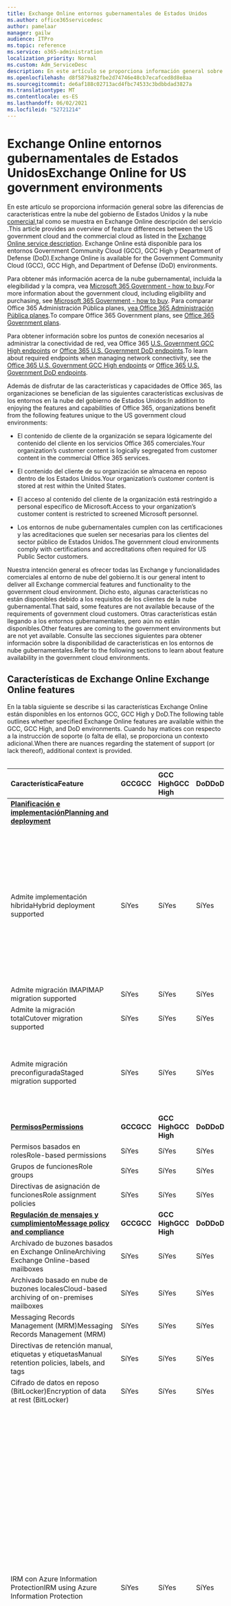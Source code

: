 ```yaml
---
title: Exchange Online entornos gubernamentales de Estados Unidos
ms.author: office365servicedesc
author: pamelaar
manager: gailw
audience: ITPro
ms.topic: reference
ms.service: o365-administration
localization_priority: Normal
ms.custom: Adm_ServiceDesc
description: En este artículo se proporciona información general sobre las diferencias de características entre la nube del gobierno de Estados Unidos y la nube comercial, tal como se muestra en la Exchange Online de servicio.
ms.openlocfilehash: d8f5879a82fbe2d74746e48cb7ecafced8d8e8aa
ms.sourcegitcommit: de6af188c02713acd4fbc74533c3bdbbdad3827a
ms.translationtype: MT
ms.contentlocale: es-ES
ms.lasthandoff: 06/02/2021
ms.locfileid: "52721214"
---
```

# <a name="exchange-online-for-us-government-environments"></a><span data-ttu-id="6295d-103">Exchange Online entornos gubernamentales de Estados Unidos</span><span class="sxs-lookup"><span data-stu-id="6295d-103">Exchange Online for US government environments</span></span>

<span data-ttu-id="6295d-104">En este artículo se proporciona información general sobre las diferencias de características entre la nube del gobierno de Estados Unidos y la nube [comercial,](../../exchange-online-service-description/exchange-online-service-description.md)tal como se muestra en Exchange Online descripción del servicio .</span><span class="sxs-lookup"><span data-stu-id="6295d-104">This article provides an overview of feature differences between the US government cloud and the commercial cloud as listed in the [Exchange Online service description](../../exchange-online-service-description/exchange-online-service-description.md).</span></span> <span data-ttu-id="6295d-105">Exchange Online está disponible para los entornos Government Community Cloud (GCC), GCC High y Department of Defense (DoD).</span><span class="sxs-lookup"><span data-stu-id="6295d-105">Exchange Online is available for the Government Community Cloud (GCC), GCC High, and Department of Defense (DoD) environments.</span></span>

<span data-ttu-id="6295d-106">Para obtener más información acerca de la nube gubernamental, incluida la elegibilidad y la compra, vea [Microsoft 365 Government - how to buy](./microsoft-365-government-how-to-buy.md).</span><span class="sxs-lookup"><span data-stu-id="6295d-106">For more information about the government cloud, including eligibility and purchasing, see [Microsoft 365 Government - how to buy](./microsoft-365-government-how-to-buy.md).</span></span> <span data-ttu-id="6295d-107">Para comparar Office 365 Administración Pública planes, [vea Office 365 Administración Pública planes](https://www.microsoft.com/microsoft-365/government/compare-office-365-government-plans?rtc=1#EligibilityRequirements).</span><span class="sxs-lookup"><span data-stu-id="6295d-107">To compare Office 365 Government plans, see [Office 365 Government plans](https://www.microsoft.com/microsoft-365/government/compare-office-365-government-plans?rtc=1#EligibilityRequirements).</span></span>

<span data-ttu-id="6295d-108">Para obtener información sobre los puntos de conexión necesarios al administrar la conectividad de red, vea Office 365 [U.S. Government GCC High endpoints](/office365/enterprise/office-365-u-s-government-gcc-high-endpoints#sharepoint-online-and-onedrive-for-business) or [Office 365 U.S. Government DoD endpoints](/office365/enterprise/office-365-u-s-government-dod-endpoints#sharepoint-online-and-onedrive-for-business).</span><span class="sxs-lookup"><span data-stu-id="6295d-108">To learn about required endpoints when managing network connectivity, see the [Office 365 U.S. Government GCC High endpoints](/office365/enterprise/office-365-u-s-government-gcc-high-endpoints#sharepoint-online-and-onedrive-for-business) or [Office 365 U.S. Government DoD endpoints](/office365/enterprise/office-365-u-s-government-dod-endpoints#sharepoint-online-and-onedrive-for-business).</span></span>

<span data-ttu-id="6295d-109">Además de disfrutar de las características y capacidades de Office 365, las organizaciones se benefician de las siguientes características exclusivas de los entornos en la nube del gobierno de Estados Unidos:</span><span class="sxs-lookup"><span data-stu-id="6295d-109">In addition to enjoying the features and capabilities of Office 365, organizations benefit from the following features unique to the US government cloud environments:</span></span>

- <span data-ttu-id="6295d-110">El contenido de cliente de la organización se separa lógicamente del contenido del cliente en los servicios Office 365 comerciales.</span><span class="sxs-lookup"><span data-stu-id="6295d-110">Your organization’s customer content is logically segregated from customer content in the commercial Office 365 services.</span></span>

- <span data-ttu-id="6295d-111">El contenido del cliente de su organización se almacena en reposo dentro de los Estados Unidos.</span><span class="sxs-lookup"><span data-stu-id="6295d-111">Your organization’s customer content is stored at rest within the United States.</span></span>

- <span data-ttu-id="6295d-112">El acceso al contenido del cliente de la organización está restringido a personal específico de Microsoft.</span><span class="sxs-lookup"><span data-stu-id="6295d-112">Access to your organization’s customer content is restricted to screened Microsoft personnel.</span></span>

- <span data-ttu-id="6295d-113">Los entornos de nube gubernamentales cumplen con las certificaciones y las acreditaciones que suelen ser necesarias para los clientes del sector público de Estados Unidos.</span><span class="sxs-lookup"><span data-stu-id="6295d-113">The government cloud environments comply with certifications and accreditations often required for US Public Sector customers.</span></span>

<span data-ttu-id="6295d-114">Nuestra intención general es ofrecer todas las Exchange y funcionalidades comerciales al entorno de nube del gobierno.</span><span class="sxs-lookup"><span data-stu-id="6295d-114">It is our general intent to deliver all Exchange commercial features and functionality to the government cloud environment.</span></span> <span data-ttu-id="6295d-115">Dicho esto, algunas características no están disponibles debido a los requisitos de los clientes de la nube gubernamental.</span><span class="sxs-lookup"><span data-stu-id="6295d-115">That said, some features are not available because of the requirements of government cloud customers.</span></span> <span data-ttu-id="6295d-116">Otras características están llegando a los entornos gubernamentales, pero aún no están disponibles.</span><span class="sxs-lookup"><span data-stu-id="6295d-116">Other features are coming to the government environments but are not yet available.</span></span> <span data-ttu-id="6295d-117">Consulte las secciones siguientes para obtener información sobre la disponibilidad de características en los entornos de nube gubernamentales.</span><span class="sxs-lookup"><span data-stu-id="6295d-117">Refer to the following sections to learn about feature availability in the government cloud environments.</span></span>

## <a name="exchange-online-features"></a><span data-ttu-id="6295d-118">Características de Exchange Online </span><span class="sxs-lookup"><span data-stu-id="6295d-118">Exchange Online features</span></span>

<span data-ttu-id="6295d-119">En la tabla siguiente se describe si las características Exchange Online están disponibles en los entornos GCC, GCC High y DoD.</span><span class="sxs-lookup"><span data-stu-id="6295d-119">The following table outlines whether specified Exchange Online features are available within the GCC, GCC High, and DoD environments.</span></span> <span data-ttu-id="6295d-120">Cuando hay matices con respecto a la instrucción de soporte (o falta de ella), se proporciona un contexto adicional.</span><span class="sxs-lookup"><span data-stu-id="6295d-120">When there are nuances regarding the statement of support (or lack thereof), additional context is provided.</span></span><br><br>

| <span data-ttu-id="6295d-121">Característica</span><span class="sxs-lookup"><span data-stu-id="6295d-121">Feature</span></span> | <span data-ttu-id="6295d-122">GCC</span><span class="sxs-lookup"><span data-stu-id="6295d-122">GCC</span></span> | <span data-ttu-id="6295d-123">GCC High</span><span class="sxs-lookup"><span data-stu-id="6295d-123">GCC High</span></span> | <span data-ttu-id="6295d-124">DoD</span><span class="sxs-lookup"><span data-stu-id="6295d-124">DoD</span></span> | <span data-ttu-id="6295d-125">Consideraciones clave</span><span class="sxs-lookup"><span data-stu-id="6295d-125">Key considerations</span></span> |
|:-----|:-----|:-----|:-----|:-----|
|<span data-ttu-id="6295d-126">**[Planificación e implementación](../../exchange-online-service-description/planning-and-deployment.md)**</span><span class="sxs-lookup"><span data-stu-id="6295d-126">**[Planning and deployment](../../exchange-online-service-description/planning-and-deployment.md)**</span></span>|||||
|<span data-ttu-id="6295d-127">Admite implementación híbrida</span><span class="sxs-lookup"><span data-stu-id="6295d-127">Hybrid deployment supported</span></span>|<span data-ttu-id="6295d-128">Sí</span><span class="sxs-lookup"><span data-stu-id="6295d-128">Yes</span></span>|<span data-ttu-id="6295d-129">Sí</span><span class="sxs-lookup"><span data-stu-id="6295d-129">Yes</span></span>|<span data-ttu-id="6295d-130">Sí</span><span class="sxs-lookup"><span data-stu-id="6295d-130">Yes</span></span>|<span data-ttu-id="6295d-131">Para la coexistencia Exchange Server local, Microsoft requiere instalar al menos Exchange Server servidor de acceso de cliente de 2013 (o Exchange Server 2016).</span><span class="sxs-lookup"><span data-stu-id="6295d-131">For coexistence with Exchange Server on-premises, Microsoft requires installing at least one Exchange Server 2013 Client Access Server (or Exchange Server 2016.).</span></span> <span data-ttu-id="6295d-132">Exchange Server 2010 y versiones anteriores no son compatibles.</span><span class="sxs-lookup"><span data-stu-id="6295d-132">Exchange Server 2010 and earlier are not supported.</span></span>|
|<span data-ttu-id="6295d-133">Admite migración IMAP</span><span class="sxs-lookup"><span data-stu-id="6295d-133">IMAP migration supported</span></span>|<span data-ttu-id="6295d-134">Sí</span><span class="sxs-lookup"><span data-stu-id="6295d-134">Yes</span></span>|<span data-ttu-id="6295d-135">Sí</span><span class="sxs-lookup"><span data-stu-id="6295d-135">Yes</span></span>|<span data-ttu-id="6295d-136">Sí</span><span class="sxs-lookup"><span data-stu-id="6295d-136">Yes</span></span>||
|<span data-ttu-id="6295d-137">Admite la migración total</span><span class="sxs-lookup"><span data-stu-id="6295d-137">Cutover migration supported</span></span>|<span data-ttu-id="6295d-138">Sí</span><span class="sxs-lookup"><span data-stu-id="6295d-138">Yes</span></span>|<span data-ttu-id="6295d-139">Sí</span><span class="sxs-lookup"><span data-stu-id="6295d-139">Yes</span></span>|<span data-ttu-id="6295d-140">Sí</span><span class="sxs-lookup"><span data-stu-id="6295d-140">Yes</span></span>||
|<span data-ttu-id="6295d-141">Admite migración preconfigurada</span><span class="sxs-lookup"><span data-stu-id="6295d-141">Staged migration supported</span></span>|<span data-ttu-id="6295d-142">Sí</span><span class="sxs-lookup"><span data-stu-id="6295d-142">Yes</span></span>|<span data-ttu-id="6295d-143">Sí</span><span class="sxs-lookup"><span data-stu-id="6295d-143">Yes</span></span>|<span data-ttu-id="6295d-144">Sí</span><span class="sxs-lookup"><span data-stu-id="6295d-144">Yes</span></span>|<span data-ttu-id="6295d-145">La migración de GSuite no se admite GCC High y DoD.</span><span class="sxs-lookup"><span data-stu-id="6295d-145">GSuite migration is not supported for GCC High and DoD.</span></span> <span data-ttu-id="6295d-146">Para obtener más información, <a href="/exchange/mailbox-migration/perform-g-suite-migration">vea Perform a GSuite migration</a>.</span><span class="sxs-lookup"><span data-stu-id="6295d-146">For more information, see <a href="/exchange/mailbox-migration/perform-g-suite-migration">Perform a GSuite migration</a>.</span></span>|
|<span data-ttu-id="6295d-147">**[Permisos](../../exchange-online-service-description/permissions.md)**</span><span class="sxs-lookup"><span data-stu-id="6295d-147">**[Permissions](../../exchange-online-service-description/permissions.md)**</span></span>|<span data-ttu-id="6295d-148">**GCC**</span><span class="sxs-lookup"><span data-stu-id="6295d-148">**GCC**</span></span>|<span data-ttu-id="6295d-149">**GCC High**</span><span class="sxs-lookup"><span data-stu-id="6295d-149">**GCC High**</span></span>|<span data-ttu-id="6295d-150">**DoD**</span><span class="sxs-lookup"><span data-stu-id="6295d-150">**DoD**</span></span>|<span data-ttu-id="6295d-151">**Consideraciones clave**</span><span class="sxs-lookup"><span data-stu-id="6295d-151">**Key considerations**</span></span>|
|<span data-ttu-id="6295d-152">Permisos basados en roles</span><span class="sxs-lookup"><span data-stu-id="6295d-152">Role-based permissions</span></span>|<span data-ttu-id="6295d-153">Sí</span><span class="sxs-lookup"><span data-stu-id="6295d-153">Yes</span></span>|<span data-ttu-id="6295d-154">Sí</span><span class="sxs-lookup"><span data-stu-id="6295d-154">Yes</span></span>|<span data-ttu-id="6295d-155">Sí</span><span class="sxs-lookup"><span data-stu-id="6295d-155">Yes</span></span>||
|<span data-ttu-id="6295d-156">Grupos de funciones</span><span class="sxs-lookup"><span data-stu-id="6295d-156">Role groups</span></span>|<span data-ttu-id="6295d-157">Sí</span><span class="sxs-lookup"><span data-stu-id="6295d-157">Yes</span></span>|<span data-ttu-id="6295d-158">Sí</span><span class="sxs-lookup"><span data-stu-id="6295d-158">Yes</span></span>|<span data-ttu-id="6295d-159">Sí</span><span class="sxs-lookup"><span data-stu-id="6295d-159">Yes</span></span>||
|<span data-ttu-id="6295d-160">Directivas de asignación de funciones</span><span class="sxs-lookup"><span data-stu-id="6295d-160">Role assignment policies</span></span>|<span data-ttu-id="6295d-161">Sí</span><span class="sxs-lookup"><span data-stu-id="6295d-161">Yes</span></span>|<span data-ttu-id="6295d-162">Sí</span><span class="sxs-lookup"><span data-stu-id="6295d-162">Yes</span></span>|<span data-ttu-id="6295d-163">Sí</span><span class="sxs-lookup"><span data-stu-id="6295d-163">Yes</span></span>||
|<span data-ttu-id="6295d-164">**[Regulación de mensajes y cumplimiento](../../exchange-online-service-description/message-policy-and-compliance.md)**</span><span class="sxs-lookup"><span data-stu-id="6295d-164">**[Message policy and compliance](../../exchange-online-service-description/message-policy-and-compliance.md)**</span></span>|<span data-ttu-id="6295d-165">**GCC**</span><span class="sxs-lookup"><span data-stu-id="6295d-165">**GCC**</span></span>|<span data-ttu-id="6295d-166">**GCC High**</span><span class="sxs-lookup"><span data-stu-id="6295d-166">**GCC High**</span></span>|<span data-ttu-id="6295d-167">**DoD**</span><span class="sxs-lookup"><span data-stu-id="6295d-167">**DoD**</span></span>|<span data-ttu-id="6295d-168">**Consideraciones clave**</span><span class="sxs-lookup"><span data-stu-id="6295d-168">**Key considerations**</span></span>|
|<span data-ttu-id="6295d-169">Archivado de buzones basados en Exchange Online</span><span class="sxs-lookup"><span data-stu-id="6295d-169">Archiving Exchange Online-based mailboxes</span></span>|<span data-ttu-id="6295d-170">Sí</span><span class="sxs-lookup"><span data-stu-id="6295d-170">Yes</span></span>|<span data-ttu-id="6295d-171">Sí</span><span class="sxs-lookup"><span data-stu-id="6295d-171">Yes</span></span>|<span data-ttu-id="6295d-172">Sí</span><span class="sxs-lookup"><span data-stu-id="6295d-172">Yes</span></span>||
|<span data-ttu-id="6295d-173">Archivado basado en nube de buzones locales</span><span class="sxs-lookup"><span data-stu-id="6295d-173">Cloud-based archiving of on-premises mailboxes</span></span>|<span data-ttu-id="6295d-174">Sí</span><span class="sxs-lookup"><span data-stu-id="6295d-174">Yes</span></span>|<span data-ttu-id="6295d-175">Sí</span><span class="sxs-lookup"><span data-stu-id="6295d-175">Yes</span></span>|<span data-ttu-id="6295d-176">Sí</span><span class="sxs-lookup"><span data-stu-id="6295d-176">Yes</span></span>||
|<span data-ttu-id="6295d-177">Messaging Records Management (MRM)</span><span class="sxs-lookup"><span data-stu-id="6295d-177">Messaging Records Management (MRM)</span></span> |<span data-ttu-id="6295d-178">Sí</span><span class="sxs-lookup"><span data-stu-id="6295d-178">Yes</span></span>|<span data-ttu-id="6295d-179">Sí</span><span class="sxs-lookup"><span data-stu-id="6295d-179">Yes</span></span>|<span data-ttu-id="6295d-180">Sí</span><span class="sxs-lookup"><span data-stu-id="6295d-180">Yes</span></span>||
|<span data-ttu-id="6295d-181">Directivas de retención manual, etiquetas y etiquetas</span><span class="sxs-lookup"><span data-stu-id="6295d-181">Manual retention policies, labels, and tags</span></span> |<span data-ttu-id="6295d-182">Sí</span><span class="sxs-lookup"><span data-stu-id="6295d-182">Yes</span></span>|<span data-ttu-id="6295d-183">Sí</span><span class="sxs-lookup"><span data-stu-id="6295d-183">Yes</span></span>|<span data-ttu-id="6295d-184">Sí</span><span class="sxs-lookup"><span data-stu-id="6295d-184">Yes</span></span>||
|<span data-ttu-id="6295d-185">Cifrado de datos en reposo (BitLocker)</span><span class="sxs-lookup"><span data-stu-id="6295d-185">Encryption of data at rest (BitLocker)</span></span>|<span data-ttu-id="6295d-186">Sí</span><span class="sxs-lookup"><span data-stu-id="6295d-186">Yes</span></span>|<span data-ttu-id="6295d-187">Sí</span><span class="sxs-lookup"><span data-stu-id="6295d-187">Yes</span></span>|<span data-ttu-id="6295d-188">Sí</span><span class="sxs-lookup"><span data-stu-id="6295d-188">Yes</span></span>||
|<span data-ttu-id="6295d-189">IRM con Azure Information Protection</span><span class="sxs-lookup"><span data-stu-id="6295d-189">IRM using Azure Information Protection</span></span>|<span data-ttu-id="6295d-190">Sí</span><span class="sxs-lookup"><span data-stu-id="6295d-190">Yes</span></span>|<span data-ttu-id="6295d-191">Sí</span><span class="sxs-lookup"><span data-stu-id="6295d-191">Yes</span></span>|<span data-ttu-id="6295d-192">Sí</span><span class="sxs-lookup"><span data-stu-id="6295d-192">Yes</span></span>|<span data-ttu-id="6295d-193">Para obtener más información acerca de las limitaciones de AIP en GCC High y DoD, vea <a href="/enterprise-mobility-security/solutions/ems-aip-premium-govt-service-description">Azure Information Protection Premium Government Service Description</a>.</span><span class="sxs-lookup"><span data-stu-id="6295d-193">For more information regarding limitations of AIP in GCC High and DoD, see <a href="/enterprise-mobility-security/solutions/ems-aip-premium-govt-service-description">Azure Information Protection Premium Government Service Description</a>.</span></span><br><br><span data-ttu-id="6295d-194">Azure Information Protection no se incluye en G1/F3, pero se puede comprar como un complemento independiente y habilitará las características compatibles de Information Rights Management (IRM).</span><span class="sxs-lookup"><span data-stu-id="6295d-194">Azure Information Protection is not included in G1/F3, but it can be purchased as a separate add-on and will enable the supported Information Rights Management (IRM) features.</span></span> <span data-ttu-id="6295d-195">Algunas características de Azure Information Protection requieren una suscripción a Office 365 ProPlus, que no se incluye con Office 365 Administración Pública G1 o Office 365 Administración Pública F3.</span><span class="sxs-lookup"><span data-stu-id="6295d-195">Some Azure Information Protection features require a subscription to Office 365 ProPlus, which is not included with Office 365 Government G1 or Office 365 Government F3.</span></span>|
|<span data-ttu-id="6295d-196">IRM con Windows Server AD RMS</span><span class="sxs-lookup"><span data-stu-id="6295d-196">IRM using Windows Server AD RMS</span></span>|<span data-ttu-id="6295d-197">Sí</span><span class="sxs-lookup"><span data-stu-id="6295d-197">Yes</span></span>|<span data-ttu-id="6295d-198">Sí</span><span class="sxs-lookup"><span data-stu-id="6295d-198">Yes</span></span>|<span data-ttu-id="6295d-199">Sí</span><span class="sxs-lookup"><span data-stu-id="6295d-199">Yes</span></span>|<span data-ttu-id="6295d-200">Windows Server AD RMS es un servidor local que debe adquirirse y administrarse por separado para habilitar las características de IRM admitidas.</span><span class="sxs-lookup"><span data-stu-id="6295d-200">Windows Server AD RMS is an on-premises server that must be purchased and managed separately to enable the supported IRM features.</span></span>|
|<span data-ttu-id="6295d-201">Cifrado de mensajes de Office 365</span><span class="sxs-lookup"><span data-stu-id="6295d-201">Office 365 Message Encryption</span></span>|<span data-ttu-id="6295d-202">Sí</span><span class="sxs-lookup"><span data-stu-id="6295d-202">Yes</span></span>|<span data-ttu-id="6295d-203">Sí</span><span class="sxs-lookup"><span data-stu-id="6295d-203">Yes</span></span>|<span data-ttu-id="6295d-204">Sí</span><span class="sxs-lookup"><span data-stu-id="6295d-204">Yes</span></span>|<span data-ttu-id="6295d-205">Vea Cifrado de mensajes de Office 365 comportamiento [GCC](#office-365-message-encryptionbehavior-across-gcc-highdod-boundary) través de un límite alto/doD en este artículo y Características únicas de Cifrado de mensajes de Office 365 en una implementación de <a href="/microsoft-365/compliance/ome-version-comparison#unique-characteristics-of-office-365-message-encryption-in-a-gcc-high-deployment">GCC High</a>, que documentan los matices de comportamiento de Cifrado de mensajes de Office 365 al enviar mensajes entre usuarios de GCC High/DoD y usuarios no GCC High/DoD.</span><span class="sxs-lookup"><span data-stu-id="6295d-205">See [Office 365 Message Encryption behavior across GCC High/DoD boundary](#office-365-message-encryptionbehavior-across-gcc-highdod-boundary) in this article and <a href="/microsoft-365/compliance/ome-version-comparison#unique-characteristics-of-office-365-message-encryption-in-a-gcc-high-deployment">Unique characteristics of Office 365 Message Encryption in a GCC High deployment</a>, which document behavioral nuances of Office 365 Message Encryption when sending messages between GCC High/DoD and non-GCC High/DoD users.</span></span>|
|<span data-ttu-id="6295d-206">Clave de cliente</span><span class="sxs-lookup"><span data-stu-id="6295d-206">Customer Key</span></span>|<span data-ttu-id="6295d-207">Sí</span><span class="sxs-lookup"><span data-stu-id="6295d-207">Yes</span></span>|<span data-ttu-id="6295d-208">Sí</span><span class="sxs-lookup"><span data-stu-id="6295d-208">Yes</span></span>|<span data-ttu-id="6295d-209">Sí</span><span class="sxs-lookup"><span data-stu-id="6295d-209">Yes</span></span>|<span data-ttu-id="6295d-210">Requiere un plan de servicio G5.</span><span class="sxs-lookup"><span data-stu-id="6295d-210">Requires G5 service plan.</span></span>|
|<span data-ttu-id="6295d-211">S/MIME</span><span class="sxs-lookup"><span data-stu-id="6295d-211">S/MIME</span></span>|<span data-ttu-id="6295d-212">Sí</span><span class="sxs-lookup"><span data-stu-id="6295d-212">Yes</span></span>|<span data-ttu-id="6295d-213">Sí</span><span class="sxs-lookup"><span data-stu-id="6295d-213">Yes</span></span>|<span data-ttu-id="6295d-214">Sí</span><span class="sxs-lookup"><span data-stu-id="6295d-214">Yes</span></span>||
|<span data-ttu-id="6295d-215">Conservación local y retención por juicio</span><span class="sxs-lookup"><span data-stu-id="6295d-215">In-Place Hold and Litigation Hold</span></span>|<span data-ttu-id="6295d-216">Sí</span><span class="sxs-lookup"><span data-stu-id="6295d-216">Yes</span></span>|<span data-ttu-id="6295d-217">Sí</span><span class="sxs-lookup"><span data-stu-id="6295d-217">Yes</span></span>|<span data-ttu-id="6295d-218">Sí</span><span class="sxs-lookup"><span data-stu-id="6295d-218">Yes</span></span>|<span data-ttu-id="6295d-219">Requiere un plan de servicio G3 o G5.</span><span class="sxs-lookup"><span data-stu-id="6295d-219">Requires G3 or G5 service plan.</span></span>|
|<span data-ttu-id="6295d-220">Exhibición de documentos electrónicos en contexto</span><span class="sxs-lookup"><span data-stu-id="6295d-220">In-Place eDiscovery</span></span>|<span data-ttu-id="6295d-221">Sí</span><span class="sxs-lookup"><span data-stu-id="6295d-221">Yes</span></span>|<span data-ttu-id="6295d-222">Sí</span><span class="sxs-lookup"><span data-stu-id="6295d-222">Yes</span></span>|<span data-ttu-id="6295d-223">Sí</span><span class="sxs-lookup"><span data-stu-id="6295d-223">Yes</span></span>||
|<span data-ttu-id="6295d-224">Reglas de flujo de correo</span><span class="sxs-lookup"><span data-stu-id="6295d-224">Mail flow rules</span></span>|<span data-ttu-id="6295d-225">Sí</span><span class="sxs-lookup"><span data-stu-id="6295d-225">Yes</span></span>|<span data-ttu-id="6295d-226">Sí</span><span class="sxs-lookup"><span data-stu-id="6295d-226">Yes</span></span>|<span data-ttu-id="6295d-227">Sí</span><span class="sxs-lookup"><span data-stu-id="6295d-227">Yes</span></span>||
|<span data-ttu-id="6295d-228">Prevención de pérdida de datos</span><span class="sxs-lookup"><span data-stu-id="6295d-228">Data loss prevention</span></span>|<span data-ttu-id="6295d-229">Sí</span><span class="sxs-lookup"><span data-stu-id="6295d-229">Yes</span></span>|<span data-ttu-id="6295d-230">Sí</span><span class="sxs-lookup"><span data-stu-id="6295d-230">Yes</span></span>|<span data-ttu-id="6295d-231">Sí</span><span class="sxs-lookup"><span data-stu-id="6295d-231">Yes</span></span>|<span data-ttu-id="6295d-232">Requiere un plan de servicio G3 o G5.</span><span class="sxs-lookup"><span data-stu-id="6295d-232">Requires G3 or G5 service plan.</span></span>|
|<span data-ttu-id="6295d-233">Registro en diario</span><span class="sxs-lookup"><span data-stu-id="6295d-233">Journaling</span></span>|<span data-ttu-id="6295d-234">Sí</span><span class="sxs-lookup"><span data-stu-id="6295d-234">Yes</span></span>|<span data-ttu-id="6295d-235">Sí</span><span class="sxs-lookup"><span data-stu-id="6295d-235">Yes</span></span>|<span data-ttu-id="6295d-236">Sí</span><span class="sxs-lookup"><span data-stu-id="6295d-236">Yes</span></span>||
|<span data-ttu-id="6295d-237">**[Protección contra correo no deseado y malware](../../exchange-online-service-description/anti-spam-and-anti-malware-protection.md)**</span><span class="sxs-lookup"><span data-stu-id="6295d-237">**[Anti-spam and anti-malware protection](../../exchange-online-service-description/anti-spam-and-anti-malware-protection.md)**</span></span>|<span data-ttu-id="6295d-238">**GCC**</span><span class="sxs-lookup"><span data-stu-id="6295d-238">**GCC**</span></span>|<span data-ttu-id="6295d-239">**GCC High**</span><span class="sxs-lookup"><span data-stu-id="6295d-239">**GCC High**</span></span>|<span data-ttu-id="6295d-240">**DoD**</span><span class="sxs-lookup"><span data-stu-id="6295d-240">**DoD**</span></span>|<span data-ttu-id="6295d-241">**Consideraciones clave**</span><span class="sxs-lookup"><span data-stu-id="6295d-241">**Key considerations**</span></span>|
|<span data-ttu-id="6295d-242">Protección contra correo no deseado integrada</span><span class="sxs-lookup"><span data-stu-id="6295d-242">Built-in anti-spam protection</span></span>|<span data-ttu-id="6295d-243">Sí</span><span class="sxs-lookup"><span data-stu-id="6295d-243">Yes</span></span>|<span data-ttu-id="6295d-244">Sí</span><span class="sxs-lookup"><span data-stu-id="6295d-244">Yes</span></span>|<span data-ttu-id="6295d-245">Sí</span><span class="sxs-lookup"><span data-stu-id="6295d-245">Yes</span></span>||
|<span data-ttu-id="6295d-246">Customize anti-spam policies</span><span class="sxs-lookup"><span data-stu-id="6295d-246">Customize anti-spam policies</span></span>|<span data-ttu-id="6295d-247">Sí</span><span class="sxs-lookup"><span data-stu-id="6295d-247">Yes</span></span>|<span data-ttu-id="6295d-248">Sí</span><span class="sxs-lookup"><span data-stu-id="6295d-248">Yes</span></span>|<span data-ttu-id="6295d-249">Sí</span><span class="sxs-lookup"><span data-stu-id="6295d-249">Yes</span></span>||
|<span data-ttu-id="6295d-250">Protección contra malware integrada</span><span class="sxs-lookup"><span data-stu-id="6295d-250">Built-in anti-malware protection</span></span>|<span data-ttu-id="6295d-251">Sí</span><span class="sxs-lookup"><span data-stu-id="6295d-251">Yes</span></span>|<span data-ttu-id="6295d-252">Sí</span><span class="sxs-lookup"><span data-stu-id="6295d-252">Yes</span></span>|<span data-ttu-id="6295d-253">Sí</span><span class="sxs-lookup"><span data-stu-id="6295d-253">Yes</span></span>||
|<span data-ttu-id="6295d-254">Customize anti-malware policies</span><span class="sxs-lookup"><span data-stu-id="6295d-254">Customize anti-malware policies</span></span>|<span data-ttu-id="6295d-255">Sí</span><span class="sxs-lookup"><span data-stu-id="6295d-255">Yes</span></span>|<span data-ttu-id="6295d-256">Sí</span><span class="sxs-lookup"><span data-stu-id="6295d-256">Yes</span></span>|<span data-ttu-id="6295d-257">Sí</span><span class="sxs-lookup"><span data-stu-id="6295d-257">Yes</span></span>||
|<span data-ttu-id="6295d-258">Cuarentena: gestión de administradores</span><span class="sxs-lookup"><span data-stu-id="6295d-258">Quarantine - administrator management</span></span>|<span data-ttu-id="6295d-259">Sí</span><span class="sxs-lookup"><span data-stu-id="6295d-259">Yes</span></span>|<span data-ttu-id="6295d-260">Sí</span><span class="sxs-lookup"><span data-stu-id="6295d-260">Yes</span></span>|<span data-ttu-id="6295d-261">Sí</span><span class="sxs-lookup"><span data-stu-id="6295d-261">Yes</span></span>||
|<span data-ttu-id="6295d-262">Cuarentena: autoadministración de usuarios finales</span><span class="sxs-lookup"><span data-stu-id="6295d-262">Quarantine - end-user self-management</span></span>|<span data-ttu-id="6295d-263">Sí</span><span class="sxs-lookup"><span data-stu-id="6295d-263">Yes</span></span>|<span data-ttu-id="6295d-264">Sí</span><span class="sxs-lookup"><span data-stu-id="6295d-264">Yes</span></span>|<span data-ttu-id="6295d-265">Sí</span><span class="sxs-lookup"><span data-stu-id="6295d-265">Yes</span></span>||
|<span data-ttu-id="6295d-266">Microsoft Defender para Office 365</span><span class="sxs-lookup"><span data-stu-id="6295d-266">Microsoft Defender for Office 365</span></span>|<span data-ttu-id="6295d-267">Sí</span><span class="sxs-lookup"><span data-stu-id="6295d-267">Yes</span></span>|<span data-ttu-id="6295d-268">Sí</span><span class="sxs-lookup"><span data-stu-id="6295d-268">Yes</span></span>|<span data-ttu-id="6295d-269">Sí</span><span class="sxs-lookup"><span data-stu-id="6295d-269">Yes</span></span>|<span data-ttu-id="6295d-270">Requiere plan de servicio G5 (o compra de complemento).</span><span class="sxs-lookup"><span data-stu-id="6295d-270">Requires G5 Service plan (or purchase of add-on).</span></span><br><br><span data-ttu-id="6295d-271">La suplantación de identidad de usuarios y dominios y la suplantación de identidad aún no están disponibles en GCC High y DoD.</span><span class="sxs-lookup"><span data-stu-id="6295d-271">Anti-phishing for user and domain impersonation and spoof intelligence are not yet available in GCC High and DoD.</span></span>|
|<span data-ttu-id="6295d-272">**[Flujo de correo](../../exchange-online-service-description/mail-flow.md)**</span><span class="sxs-lookup"><span data-stu-id="6295d-272">**[Mail flow](../../exchange-online-service-description/mail-flow.md)**</span></span>|<span data-ttu-id="6295d-273">**GCC**</span><span class="sxs-lookup"><span data-stu-id="6295d-273">**GCC**</span></span>|<span data-ttu-id="6295d-274">**GCC High**</span><span class="sxs-lookup"><span data-stu-id="6295d-274">**GCC High**</span></span>|<span data-ttu-id="6295d-275">**DoD**</span><span class="sxs-lookup"><span data-stu-id="6295d-275">**DoD**</span></span>|<span data-ttu-id="6295d-276">**Consideraciones clave**</span><span class="sxs-lookup"><span data-stu-id="6295d-276">**Key considerations**</span></span>|
|<span data-ttu-id="6295d-277">Enrutamiento personalizado del correo saliente</span><span class="sxs-lookup"><span data-stu-id="6295d-277">Custom routing of outbound mail</span></span>|<span data-ttu-id="6295d-278">Sí</span><span class="sxs-lookup"><span data-stu-id="6295d-278">Yes</span></span>|<span data-ttu-id="6295d-279">Sí</span><span class="sxs-lookup"><span data-stu-id="6295d-279">Yes</span></span>|<span data-ttu-id="6295d-280">Sí</span><span class="sxs-lookup"><span data-stu-id="6295d-280">Yes</span></span>||
|<span data-ttu-id="6295d-281">Secure messaging with a trusted partner</span><span class="sxs-lookup"><span data-stu-id="6295d-281">Secure messaging with a trusted partner</span></span>|<span data-ttu-id="6295d-282">Sí</span><span class="sxs-lookup"><span data-stu-id="6295d-282">Yes</span></span>|<span data-ttu-id="6295d-283">Sí</span><span class="sxs-lookup"><span data-stu-id="6295d-283">Yes</span></span>|<span data-ttu-id="6295d-284">Sí</span><span class="sxs-lookup"><span data-stu-id="6295d-284">Yes</span></span>||
|<span data-ttu-id="6295d-285">Conditional mail routing</span><span class="sxs-lookup"><span data-stu-id="6295d-285">Conditional mail routing</span></span>|<span data-ttu-id="6295d-286">Sí</span><span class="sxs-lookup"><span data-stu-id="6295d-286">Yes</span></span>|<span data-ttu-id="6295d-287">Sí</span><span class="sxs-lookup"><span data-stu-id="6295d-287">Yes</span></span>|<span data-ttu-id="6295d-288">Sí</span><span class="sxs-lookup"><span data-stu-id="6295d-288">Yes</span></span>||
|<span data-ttu-id="6295d-289">Agregar un partner a una lista segura de entrada</span><span class="sxs-lookup"><span data-stu-id="6295d-289">Adding a partner to an inbound safe list</span></span>|<span data-ttu-id="6295d-290">Sí</span><span class="sxs-lookup"><span data-stu-id="6295d-290">Yes</span></span>|<span data-ttu-id="6295d-291">Sí</span><span class="sxs-lookup"><span data-stu-id="6295d-291">Yes</span></span>|<span data-ttu-id="6295d-292">Sí</span><span class="sxs-lookup"><span data-stu-id="6295d-292">Yes</span></span>||
|<span data-ttu-id="6295d-293">Enrutamiento de correo híbrido</span><span class="sxs-lookup"><span data-stu-id="6295d-293">Hybrid email routing</span></span>|<span data-ttu-id="6295d-294">Sí</span><span class="sxs-lookup"><span data-stu-id="6295d-294">Yes</span></span>|<span data-ttu-id="6295d-295">Sí</span><span class="sxs-lookup"><span data-stu-id="6295d-295">Yes</span></span>|<span data-ttu-id="6295d-296">Sí</span><span class="sxs-lookup"><span data-stu-id="6295d-296">Yes</span></span>||
|<span data-ttu-id="6295d-297">**[Destinatarios](../../exchange-online-service-description/recipients.md)**</span><span class="sxs-lookup"><span data-stu-id="6295d-297">**[Recipients](../../exchange-online-service-description/recipients.md)**</span></span>|<span data-ttu-id="6295d-298">**GCC**</span><span class="sxs-lookup"><span data-stu-id="6295d-298">**GCC**</span></span>|<span data-ttu-id="6295d-299">**GCC High**</span><span class="sxs-lookup"><span data-stu-id="6295d-299">**GCC High**</span></span>|<span data-ttu-id="6295d-300">**DoD**</span><span class="sxs-lookup"><span data-stu-id="6295d-300">**DoD**</span></span>|<span data-ttu-id="6295d-301">**Consideraciones clave**</span><span class="sxs-lookup"><span data-stu-id="6295d-301">**Key considerations**</span></span>|
|<span data-ttu-id="6295d-302">Alertas de capacidad</span><span class="sxs-lookup"><span data-stu-id="6295d-302">Capacity alerts</span></span>|<span data-ttu-id="6295d-303">Sí</span><span class="sxs-lookup"><span data-stu-id="6295d-303">Yes</span></span>|<span data-ttu-id="6295d-304">Sí</span><span class="sxs-lookup"><span data-stu-id="6295d-304">Yes</span></span>|<span data-ttu-id="6295d-305">Sí</span><span class="sxs-lookup"><span data-stu-id="6295d-305">Yes</span></span>||
|<span data-ttu-id="6295d-306">Otros correos</span><span class="sxs-lookup"><span data-stu-id="6295d-306">Clutter</span></span>|<span data-ttu-id="6295d-307">Sí</span><span class="sxs-lookup"><span data-stu-id="6295d-307">Yes</span></span>|<span data-ttu-id="6295d-308">Sí</span><span class="sxs-lookup"><span data-stu-id="6295d-308">Yes</span></span>|<span data-ttu-id="6295d-309">Sí</span><span class="sxs-lookup"><span data-stu-id="6295d-309">Yes</span></span>||
|<span data-ttu-id="6295d-310">MailTips</span><span class="sxs-lookup"><span data-stu-id="6295d-310">MailTips</span></span>|<span data-ttu-id="6295d-311">Sí</span><span class="sxs-lookup"><span data-stu-id="6295d-311">Yes</span></span>|<span data-ttu-id="6295d-312">Sí</span><span class="sxs-lookup"><span data-stu-id="6295d-312">Yes</span></span>|<span data-ttu-id="6295d-313">Sí</span><span class="sxs-lookup"><span data-stu-id="6295d-313">Yes</span></span>||
|<span data-ttu-id="6295d-314">Acceso delegado</span><span class="sxs-lookup"><span data-stu-id="6295d-314">Delegate access</span></span>|<span data-ttu-id="6295d-315">Sí</span><span class="sxs-lookup"><span data-stu-id="6295d-315">Yes</span></span>|<span data-ttu-id="6295d-316">Sí</span><span class="sxs-lookup"><span data-stu-id="6295d-316">Yes</span></span>|<span data-ttu-id="6295d-317">Sí</span><span class="sxs-lookup"><span data-stu-id="6295d-317">Yes</span></span>||
|<span data-ttu-id="6295d-318">Reglas de la bandeja de entrada</span><span class="sxs-lookup"><span data-stu-id="6295d-318">Inbox rules</span></span>|<span data-ttu-id="6295d-319">Sí</span><span class="sxs-lookup"><span data-stu-id="6295d-319">Yes</span></span>|<span data-ttu-id="6295d-320">Sí</span><span class="sxs-lookup"><span data-stu-id="6295d-320">Yes</span></span>|<span data-ttu-id="6295d-321">Sí</span><span class="sxs-lookup"><span data-stu-id="6295d-321">Yes</span></span>||
|<span data-ttu-id="6295d-322">Cuentas conectadas</span><span class="sxs-lookup"><span data-stu-id="6295d-322">Connected accounts</span></span>|<span data-ttu-id="6295d-323">Sí</span><span class="sxs-lookup"><span data-stu-id="6295d-323">Yes</span></span>|<span data-ttu-id="6295d-324">No</span><span class="sxs-lookup"><span data-stu-id="6295d-324">No</span></span>|<span data-ttu-id="6295d-325">No</span><span class="sxs-lookup"><span data-stu-id="6295d-325">No</span></span>|<span data-ttu-id="6295d-326">Esta característica no se admite en GCC High o DoD debido a restricciones en las conexiones salientes a servicios de terceros.</span><span class="sxs-lookup"><span data-stu-id="6295d-326">This feature is not supported in GCC High or DoD due to restrictions on outbound connections to third-party services.</span></span> <span data-ttu-id="6295d-327">Para obtener más información acerca de las características afectadas, vea [Conectividad con servicios de terceros](#connectivity-with-third-party-services) en este artículo.</span><span class="sxs-lookup"><span data-stu-id="6295d-327">For more information about features impacted, see [Connectivity with third-party services](#connectivity-with-third-party-services) in this article.</span></span>|
|<span data-ttu-id="6295d-328">Buzones de correo inactivos</span><span class="sxs-lookup"><span data-stu-id="6295d-328">Inactive mailboxes</span></span>|<span data-ttu-id="6295d-329">Sí</span><span class="sxs-lookup"><span data-stu-id="6295d-329">Yes</span></span>|<span data-ttu-id="6295d-330">Sí</span><span class="sxs-lookup"><span data-stu-id="6295d-330">Yes</span></span>|<span data-ttu-id="6295d-331">Sí</span><span class="sxs-lookup"><span data-stu-id="6295d-331">Yes</span></span>|<span data-ttu-id="6295d-332">Requiere un plan de servicio G3 o G5.</span><span class="sxs-lookup"><span data-stu-id="6295d-332">Requires G3 or G5 service plan.</span></span>|
|<span data-ttu-id="6295d-333">Libreta de direcciones sin conexión</span><span class="sxs-lookup"><span data-stu-id="6295d-333">Offline address book</span></span>|<span data-ttu-id="6295d-334">Sí</span><span class="sxs-lookup"><span data-stu-id="6295d-334">Yes</span></span>|<span data-ttu-id="6295d-335">Sí</span><span class="sxs-lookup"><span data-stu-id="6295d-335">Yes</span></span>|<span data-ttu-id="6295d-336">Sí</span><span class="sxs-lookup"><span data-stu-id="6295d-336">Yes</span></span>||
|<span data-ttu-id="6295d-337">Directivas de la libreta de direcciones</span><span class="sxs-lookup"><span data-stu-id="6295d-337">Address book policies</span></span>|<span data-ttu-id="6295d-338">Sí</span><span class="sxs-lookup"><span data-stu-id="6295d-338">Yes</span></span>|<span data-ttu-id="6295d-339">Sí</span><span class="sxs-lookup"><span data-stu-id="6295d-339">Yes</span></span>|<span data-ttu-id="6295d-340">Sí</span><span class="sxs-lookup"><span data-stu-id="6295d-340">Yes</span></span>||
|<span data-ttu-id="6295d-341">Libreta de direcciones jerárquica</span><span class="sxs-lookup"><span data-stu-id="6295d-341">Hierarchical address book</span></span>|<span data-ttu-id="6295d-342">Sí</span><span class="sxs-lookup"><span data-stu-id="6295d-342">Yes</span></span>|<span data-ttu-id="6295d-343">Sí</span><span class="sxs-lookup"><span data-stu-id="6295d-343">Yes</span></span>|<span data-ttu-id="6295d-344">Sí</span><span class="sxs-lookup"><span data-stu-id="6295d-344">Yes</span></span>||
|<span data-ttu-id="6295d-345">Listas de direcciones y lista global de direcciones</span><span class="sxs-lookup"><span data-stu-id="6295d-345">Address lists and global address list</span></span>|<span data-ttu-id="6295d-346">Sí</span><span class="sxs-lookup"><span data-stu-id="6295d-346">Yes</span></span>|<span data-ttu-id="6295d-347">Sí</span><span class="sxs-lookup"><span data-stu-id="6295d-347">Yes</span></span>|<span data-ttu-id="6295d-348">Sí</span><span class="sxs-lookup"><span data-stu-id="6295d-348">Yes</span></span>||
|<span data-ttu-id="6295d-349">Grupos de Office 365</span><span class="sxs-lookup"><span data-stu-id="6295d-349">Office 365 Groups</span></span>|<span data-ttu-id="6295d-350">Sí</span><span class="sxs-lookup"><span data-stu-id="6295d-350">Yes</span></span>|<span data-ttu-id="6295d-351">Sí</span><span class="sxs-lookup"><span data-stu-id="6295d-351">Yes</span></span>|<span data-ttu-id="6295d-352">Sí</span><span class="sxs-lookup"><span data-stu-id="6295d-352">Yes</span></span>|<span data-ttu-id="6295d-353">El acceso de invitado a Office 365 no se admite en GCC entornos High y DoD.</span><span class="sxs-lookup"><span data-stu-id="6295d-353">Guest access to Office 365 groups is not supported in GCC High and DoD environments.</span></span> <span data-ttu-id="6295d-354">Para obtener más información, <a href="/azure/azure-government/documentation-government-services-securityandidentity">vea Azure Government Security + Identity</a>.</span><span class="sxs-lookup"><span data-stu-id="6295d-354">For more information, see <a href="/azure/azure-government/documentation-government-services-securityandidentity">Azure Government Security + Identity</a>.</span></span>|
|<span data-ttu-id="6295d-355">Grupos de distribución</span><span class="sxs-lookup"><span data-stu-id="6295d-355">Distribution Groups</span></span>|<span data-ttu-id="6295d-356">Sí</span><span class="sxs-lookup"><span data-stu-id="6295d-356">Yes</span></span>|<span data-ttu-id="6295d-357">Sí</span><span class="sxs-lookup"><span data-stu-id="6295d-357">Yes</span></span>|<span data-ttu-id="6295d-358">Sí</span><span class="sxs-lookup"><span data-stu-id="6295d-358">Yes</span></span>||
|<span data-ttu-id="6295d-359">Contactos externos (globales)</span><span class="sxs-lookup"><span data-stu-id="6295d-359">External contacts (global)</span></span>|<span data-ttu-id="6295d-360">Sí</span><span class="sxs-lookup"><span data-stu-id="6295d-360">Yes</span></span>|<span data-ttu-id="6295d-361">Sí</span><span class="sxs-lookup"><span data-stu-id="6295d-361">Yes</span></span>|<span data-ttu-id="6295d-362">Sí</span><span class="sxs-lookup"><span data-stu-id="6295d-362">Yes</span></span>|<span data-ttu-id="6295d-363">Sujeto a limitaciones de colaboración de relaciones de organización GCC entornos High y DoD.</span><span class="sxs-lookup"><span data-stu-id="6295d-363">Subject to org-relationship collaboration limitations in GCC High and DoD environments.</span></span> |
|<span data-ttu-id="6295d-364">Vinculación de contactos con redes sociales</span><span class="sxs-lookup"><span data-stu-id="6295d-364">Contact linking with social networks</span></span>|<span data-ttu-id="6295d-365">Sí</span><span class="sxs-lookup"><span data-stu-id="6295d-365">Yes</span></span>|<span data-ttu-id="6295d-366">No</span><span class="sxs-lookup"><span data-stu-id="6295d-366">No</span></span>|<span data-ttu-id="6295d-367">No</span><span class="sxs-lookup"><span data-stu-id="6295d-367">No</span></span>|<span data-ttu-id="6295d-368">Esta característica no se admite en GCC High o DoD.</span><span class="sxs-lookup"><span data-stu-id="6295d-368">This feature is not supported in GCC High or DoD.</span></span>|
|<span data-ttu-id="6295d-369">Buzones de recursos</span><span class="sxs-lookup"><span data-stu-id="6295d-369">Resource mailboxes</span></span>|<span data-ttu-id="6295d-370">Sí</span><span class="sxs-lookup"><span data-stu-id="6295d-370">Yes</span></span>|<span data-ttu-id="6295d-371">Sí</span><span class="sxs-lookup"><span data-stu-id="6295d-371">Yes</span></span>|<span data-ttu-id="6295d-372">Sí</span><span class="sxs-lookup"><span data-stu-id="6295d-372">Yes</span></span>||
|<span data-ttu-id="6295d-373">Administración de la sala de conferencias</span><span class="sxs-lookup"><span data-stu-id="6295d-373">Conference room management</span></span>|<span data-ttu-id="6295d-374">Sí</span><span class="sxs-lookup"><span data-stu-id="6295d-374">Yes</span></span>|<span data-ttu-id="6295d-375">Sí</span><span class="sxs-lookup"><span data-stu-id="6295d-375">Yes</span></span>|<span data-ttu-id="6295d-376">Sí</span><span class="sxs-lookup"><span data-stu-id="6295d-376">Yes</span></span>||
|<span data-ttu-id="6295d-377">Respuestas de fuera de la oficina</span><span class="sxs-lookup"><span data-stu-id="6295d-377">Out-of-office replies</span></span>|<span data-ttu-id="6295d-378">Sí</span><span class="sxs-lookup"><span data-stu-id="6295d-378">Yes</span></span>|<span data-ttu-id="6295d-379">Sí</span><span class="sxs-lookup"><span data-stu-id="6295d-379">Yes</span></span>|<span data-ttu-id="6295d-380">Sí</span><span class="sxs-lookup"><span data-stu-id="6295d-380">Yes</span></span>||
|<span data-ttu-id="6295d-381">Uso compartido de calendario de Internet</span><span class="sxs-lookup"><span data-stu-id="6295d-381">Internet Calendar sharing</span></span>|<span data-ttu-id="6295d-382">Sí</span><span class="sxs-lookup"><span data-stu-id="6295d-382">Yes</span></span>|<span data-ttu-id="6295d-383">No</span><span class="sxs-lookup"><span data-stu-id="6295d-383">No</span></span>|<span data-ttu-id="6295d-384">No</span><span class="sxs-lookup"><span data-stu-id="6295d-384">No</span></span>|<span data-ttu-id="6295d-385">En GCC High, la publicación y el uso compartido de calendarios de Internet funciona para la conexión entrante a calendarios compartidos por usuarios de GCC High, pero no para usuarios de GCC High que conectan salientes a un calendario compartido fuera de GCC High.</span><span class="sxs-lookup"><span data-stu-id="6295d-385">In GCC High, Internet Calendar publishing/sharing works for inbound connection to calendars shared by GCC High users, but not for GCC High users connecting outbound to a shared calendar outside of GCC High.</span></span><br><br><span data-ttu-id="6295d-386">En DoD–Internet Calendar sharing no se admite debido al requisito de la descripción de la descripción de la conexión entrante y saliente en ese entorno.</span><span class="sxs-lookup"><span data-stu-id="6295d-386">In DoD–Internet Calendar sharing is not supported due to the requirement for inbound/outbound connection allow listing in that environment.</span></span>|
|<span data-ttu-id="6295d-387">**[Herramientas de resolución de problemas y características de informes](../../exchange-online-service-description/reporting-features-and-troubleshooting-tools.md)**</span><span class="sxs-lookup"><span data-stu-id="6295d-387">**[Reporting features and troubleshooting tools](../../exchange-online-service-description/reporting-features-and-troubleshooting-tools.md)**</span></span>|<span data-ttu-id="6295d-388">**GCC**</span><span class="sxs-lookup"><span data-stu-id="6295d-388">**GCC**</span></span>|<span data-ttu-id="6295d-389">**GCC High**</span><span class="sxs-lookup"><span data-stu-id="6295d-389">**GCC High**</span></span>|<span data-ttu-id="6295d-390">**DoD**</span><span class="sxs-lookup"><span data-stu-id="6295d-390">**DoD**</span></span>|<span data-ttu-id="6295d-391">**Consideraciones clave**</span><span class="sxs-lookup"><span data-stu-id="6295d-391">**Key considerations**</span></span>|
|<span data-ttu-id="6295d-392">Informes del Centro de administración de Microsoft 365</span><span class="sxs-lookup"><span data-stu-id="6295d-392">Microsoft 365 admin center reports</span></span>|<span data-ttu-id="6295d-393">Sí</span><span class="sxs-lookup"><span data-stu-id="6295d-393">Yes</span></span>|<span data-ttu-id="6295d-394">Sí</span><span class="sxs-lookup"><span data-stu-id="6295d-394">Yes</span></span>|<span data-ttu-id="6295d-395">No</span><span class="sxs-lookup"><span data-stu-id="6295d-395">No</span></span>|<span data-ttu-id="6295d-396">Informes no disponibles para DoD.</span><span class="sxs-lookup"><span data-stu-id="6295d-396">Reports not available for DoD.</span></span> <span data-ttu-id="6295d-397">Consulte la sección <a href="/office365/servicedescriptions/office-365-platform-service-description/office-365-us-government/office-365-us-government#platform-features">características de la</a> plataforma de la Office 365 descripción del servicio us government para obtener actualizaciones/disponibilidad actual.</span><span class="sxs-lookup"><span data-stu-id="6295d-397">Refer to the <a href="/office365/servicedescriptions/office-365-platform-service-description/office-365-us-government/office-365-us-government#platform-features">platform features</a> section of the Office 365 US Government service description for updates/current availability.</span></span>|
|<span data-ttu-id="6295d-398">Informes de servicios web</span><span class="sxs-lookup"><span data-stu-id="6295d-398">Web Services reports</span></span>|<span data-ttu-id="6295d-399">Sí</span><span class="sxs-lookup"><span data-stu-id="6295d-399">Yes</span></span>|<span data-ttu-id="6295d-400">Sí</span><span class="sxs-lookup"><span data-stu-id="6295d-400">Yes</span></span>|<span data-ttu-id="6295d-401">No</span><span class="sxs-lookup"><span data-stu-id="6295d-401">No</span></span>|<span data-ttu-id="6295d-402">Informes no disponibles para DoD.</span><span class="sxs-lookup"><span data-stu-id="6295d-402">Reports not available for DoD.</span></span> <span data-ttu-id="6295d-403">Consulte la sección <a href="/office365/servicedescriptions/office-365-platform-service-description/office-365-us-government/office-365-us-government#platform-features">características de la</a> plataforma de la Office 365 descripción del servicio us government para obtener actualizaciones/disponibilidad actual.</span><span class="sxs-lookup"><span data-stu-id="6295d-403">Refer to the <a href="/office365/servicedescriptions/office-365-platform-service-description/office-365-us-government/office-365-us-government#platform-features">platform features</a> section of the Office 365 US Government service description for updates/current availability.</span></span>|
|<span data-ttu-id="6295d-404">Message trace</span><span class="sxs-lookup"><span data-stu-id="6295d-404">Message trace</span></span>|<span data-ttu-id="6295d-405">Sí</span><span class="sxs-lookup"><span data-stu-id="6295d-405">Yes</span></span>|<span data-ttu-id="6295d-406">Sí</span><span class="sxs-lookup"><span data-stu-id="6295d-406">Yes</span></span>|<span data-ttu-id="6295d-407">Sí</span><span class="sxs-lookup"><span data-stu-id="6295d-407">Yes</span></span>||
|<span data-ttu-id="6295d-408">Informes de auditoría</span><span class="sxs-lookup"><span data-stu-id="6295d-408">Auditing reports</span></span>|<span data-ttu-id="6295d-409">Sí</span><span class="sxs-lookup"><span data-stu-id="6295d-409">Yes</span></span>|<span data-ttu-id="6295d-410">Sí</span><span class="sxs-lookup"><span data-stu-id="6295d-410">Yes</span></span>|<span data-ttu-id="6295d-411">No</span><span class="sxs-lookup"><span data-stu-id="6295d-411">No</span></span>|<span data-ttu-id="6295d-412">Informes no disponibles para DoD.</span><span class="sxs-lookup"><span data-stu-id="6295d-412">Reports not available for DoD.</span></span> <span data-ttu-id="6295d-413">Consulte la sección <a href="/office365/servicedescriptions/office-365-platform-service-description/office-365-us-government/office-365-us-government#platform-features">características de la</a> plataforma de la Office 365 descripción del servicio us government para obtener actualizaciones/disponibilidad actual.</span><span class="sxs-lookup"><span data-stu-id="6295d-413">Refer to the <a href="/office365/servicedescriptions/office-365-platform-service-description/office-365-us-government/office-365-us-government#platform-features">platform features</a> section of the Office 365 US Government service description for updates/current availability.</span></span>|
|<span data-ttu-id="6295d-414">Informes de mensajería unificada</span><span class="sxs-lookup"><span data-stu-id="6295d-414">Unified Messaging reports</span></span>|<span data-ttu-id="6295d-415">Sí</span><span class="sxs-lookup"><span data-stu-id="6295d-415">Yes</span></span>|<span data-ttu-id="6295d-416">No</span><span class="sxs-lookup"><span data-stu-id="6295d-416">No</span></span>|<span data-ttu-id="6295d-417">No</span><span class="sxs-lookup"><span data-stu-id="6295d-417">No</span></span>||
|<span data-ttu-id="6295d-418">**[Uso compartido y colaboración](../../exchange-online-service-description/sharing-and-collaboration.md)**</span><span class="sxs-lookup"><span data-stu-id="6295d-418">**[Sharing and collaboration](../../exchange-online-service-description/sharing-and-collaboration.md)**</span></span>|<span data-ttu-id="6295d-419">**GCC**</span><span class="sxs-lookup"><span data-stu-id="6295d-419">**GCC**</span></span>|<span data-ttu-id="6295d-420">**GCC High**</span><span class="sxs-lookup"><span data-stu-id="6295d-420">**GCC High**</span></span>|<span data-ttu-id="6295d-421">**DoD**</span><span class="sxs-lookup"><span data-stu-id="6295d-421">**DoD**</span></span>|<span data-ttu-id="6295d-422">**Consideraciones clave**</span><span class="sxs-lookup"><span data-stu-id="6295d-422">**Key considerations**</span></span>|
|<span data-ttu-id="6295d-423">Uso compartido federado (incluida la publicación de calendario)</span><span class="sxs-lookup"><span data-stu-id="6295d-423">Federated sharing (including calendar publishing)</span></span>|<span data-ttu-id="6295d-424">Sí</span><span class="sxs-lookup"><span data-stu-id="6295d-424">Yes</span></span>|<span data-ttu-id="6295d-425">Sí</span><span class="sxs-lookup"><span data-stu-id="6295d-425">Yes</span></span>|<span data-ttu-id="6295d-426">Sí</span><span class="sxs-lookup"><span data-stu-id="6295d-426">Yes</span></span>|<span data-ttu-id="6295d-427">Existen limitaciones tanto en GCC High como en DoD.</span><span class="sxs-lookup"><span data-stu-id="6295d-427">Limitations exist in both GCC High and DoD.</span></span> <span data-ttu-id="6295d-428">Vea [Federación de disponibilidad](#freebusy-federation) en este artículo.</span><span class="sxs-lookup"><span data-stu-id="6295d-428">See [Free/Busy federation](#freebusy-federation) in this article.</span></span>|
|<span data-ttu-id="6295d-429">Buzones de sitio</span><span class="sxs-lookup"><span data-stu-id="6295d-429">Site mailboxes</span></span>|<span data-ttu-id="6295d-430">Sí</span><span class="sxs-lookup"><span data-stu-id="6295d-430">Yes</span></span>|<span data-ttu-id="6295d-431">Sí</span><span class="sxs-lookup"><span data-stu-id="6295d-431">Yes</span></span>|<span data-ttu-id="6295d-432">Sí</span><span class="sxs-lookup"><span data-stu-id="6295d-432">Yes</span></span>||
|<span data-ttu-id="6295d-433">Carpetas públicas</span><span class="sxs-lookup"><span data-stu-id="6295d-433">Public folders</span></span>|<span data-ttu-id="6295d-434">Sí</span><span class="sxs-lookup"><span data-stu-id="6295d-434">Yes</span></span>|<span data-ttu-id="6295d-435">Sí</span><span class="sxs-lookup"><span data-stu-id="6295d-435">Yes</span></span>|<span data-ttu-id="6295d-436">Sí</span><span class="sxs-lookup"><span data-stu-id="6295d-436">Yes</span></span>||
|<span data-ttu-id="6295d-437">**[Clientes y dispositivos móviles](../../exchange-online-service-description/clients-and-mobile-devices.md)**</span><span class="sxs-lookup"><span data-stu-id="6295d-437">**[Clients and mobile devices](../../exchange-online-service-description/clients-and-mobile-devices.md)**</span></span>|<span data-ttu-id="6295d-438">**GCC**</span><span class="sxs-lookup"><span data-stu-id="6295d-438">**GCC**</span></span>|<span data-ttu-id="6295d-439">**GCC High**</span><span class="sxs-lookup"><span data-stu-id="6295d-439">**GCC High**</span></span>|<span data-ttu-id="6295d-440">**DoD**</span><span class="sxs-lookup"><span data-stu-id="6295d-440">**DoD**</span></span>|<span data-ttu-id="6295d-441">**Consideraciones clave**</span><span class="sxs-lookup"><span data-stu-id="6295d-441">**Key considerations**</span></span>|
|<span data-ttu-id="6295d-442">To Do en la Web</span><span class="sxs-lookup"><span data-stu-id="6295d-442">To Do on the Web</span></span>|<span data-ttu-id="6295d-443">Sí</span><span class="sxs-lookup"><span data-stu-id="6295d-443">Yes</span></span>|<span data-ttu-id="6295d-444">No</span><span class="sxs-lookup"><span data-stu-id="6295d-444">No</span></span>|<span data-ttu-id="6295d-445">No</span><span class="sxs-lookup"><span data-stu-id="6295d-445">No</span></span>||
|<span data-ttu-id="6295d-446">Outlook para Windows</span><span class="sxs-lookup"><span data-stu-id="6295d-446">Outlook for Windows</span></span>|<span data-ttu-id="6295d-447">Sí</span><span class="sxs-lookup"><span data-stu-id="6295d-447">Yes</span></span>|<span data-ttu-id="6295d-448">Sí</span><span class="sxs-lookup"><span data-stu-id="6295d-448">Yes</span></span>|<span data-ttu-id="6295d-449">Sí</span><span class="sxs-lookup"><span data-stu-id="6295d-449">Yes</span></span>|<span data-ttu-id="6295d-450">Para cumplir GCC de cumplimiento de alto y doD, debe ejecutar al menos la versión 1803 de Office 365 ProPlus.</span><span class="sxs-lookup"><span data-stu-id="6295d-450">To meet GCC High and DoD compliance requirements, you must be running at least version 1803 of Office 365 ProPlus.</span></span> <span data-ttu-id="6295d-451">Office 365 ProPlus no se incluye con G1 o F3.</span><span class="sxs-lookup"><span data-stu-id="6295d-451">Office 365 ProPlus is not included with G1 or F3.</span></span>|
|<span data-ttu-id="6295d-452">Outlook en la Web</span><span class="sxs-lookup"><span data-stu-id="6295d-452">Outlook on the web</span></span>|<span data-ttu-id="6295d-453">Sí</span><span class="sxs-lookup"><span data-stu-id="6295d-453">Yes</span></span>|<span data-ttu-id="6295d-454">Sí</span><span class="sxs-lookup"><span data-stu-id="6295d-454">Yes</span></span>|<span data-ttu-id="6295d-455">Sí</span><span class="sxs-lookup"><span data-stu-id="6295d-455">Yes</span></span>||
|<span data-ttu-id="6295d-456">Outlook para Mac</span><span class="sxs-lookup"><span data-stu-id="6295d-456">Outlook for Mac</span></span>|<span data-ttu-id="6295d-457">Sí</span><span class="sxs-lookup"><span data-stu-id="6295d-457">Yes</span></span>|<span data-ttu-id="6295d-458">Sí</span><span class="sxs-lookup"><span data-stu-id="6295d-458">Yes</span></span>|<span data-ttu-id="6295d-459">Sí</span><span class="sxs-lookup"><span data-stu-id="6295d-459">Yes</span></span>|<span data-ttu-id="6295d-460">Para cumplir GCC de cumplimiento de alto y doD, debe ejecutar al menos la versión 1803 de Office 365 ProPlus.</span><span class="sxs-lookup"><span data-stu-id="6295d-460">To meet GCC High and DoD compliance requirements, you must be running at least version 1803 of Office 365 ProPlus.</span></span> <span data-ttu-id="6295d-461">Office 365 ProPlus no se incluye con G1 o F3.</span><span class="sxs-lookup"><span data-stu-id="6295d-461">Office 365 ProPlus is not included with G1 or F3.</span></span>|
|<span data-ttu-id="6295d-462">Outlook para iOS y Android</span><span class="sxs-lookup"><span data-stu-id="6295d-462">Outlook for iOS and Android</span></span>|<span data-ttu-id="6295d-463">Sí</span><span class="sxs-lookup"><span data-stu-id="6295d-463">Yes</span></span>|<span data-ttu-id="6295d-464">Sí</span><span class="sxs-lookup"><span data-stu-id="6295d-464">Yes</span></span>|<span data-ttu-id="6295d-465">Sí</span><span class="sxs-lookup"><span data-stu-id="6295d-465">Yes</span></span>||
|<span data-ttu-id="6295d-466">Exchange ActiveSync</span><span class="sxs-lookup"><span data-stu-id="6295d-466">Exchange ActiveSync</span></span>|<span data-ttu-id="6295d-467">Sí</span><span class="sxs-lookup"><span data-stu-id="6295d-467">Yes</span></span>|<span data-ttu-id="6295d-468">Sí</span><span class="sxs-lookup"><span data-stu-id="6295d-468">Yes</span></span>|<span data-ttu-id="6295d-469">Sí</span><span class="sxs-lookup"><span data-stu-id="6295d-469">Yes</span></span>||
|<span data-ttu-id="6295d-470">Movilidad básica y seguridad para Microsoft 365</span><span class="sxs-lookup"><span data-stu-id="6295d-470">Basic Mobility and Security for Microsoft 365</span></span>|<span data-ttu-id="6295d-471">Sí</span><span class="sxs-lookup"><span data-stu-id="6295d-471">Yes</span></span>|<span data-ttu-id="6295d-472">No</span><span class="sxs-lookup"><span data-stu-id="6295d-472">No</span></span>|<span data-ttu-id="6295d-473">No</span><span class="sxs-lookup"><span data-stu-id="6295d-473">No</span></span>||
|<span data-ttu-id="6295d-474">POP e IMAP</span><span class="sxs-lookup"><span data-stu-id="6295d-474">POP and IMAP</span></span>|<span data-ttu-id="6295d-475">Sí</span><span class="sxs-lookup"><span data-stu-id="6295d-475">Yes</span></span>|<span data-ttu-id="6295d-476">Sí</span><span class="sxs-lookup"><span data-stu-id="6295d-476">Yes</span></span>|<span data-ttu-id="6295d-477">Sí</span><span class="sxs-lookup"><span data-stu-id="6295d-477">Yes</span></span>||
|<span data-ttu-id="6295d-478">SMTP</span><span class="sxs-lookup"><span data-stu-id="6295d-478">SMTP</span></span>|<span data-ttu-id="6295d-479">Sí</span><span class="sxs-lookup"><span data-stu-id="6295d-479">Yes</span></span>|<span data-ttu-id="6295d-480">Sí</span><span class="sxs-lookup"><span data-stu-id="6295d-480">Yes</span></span>|<span data-ttu-id="6295d-481">Sí</span><span class="sxs-lookup"><span data-stu-id="6295d-481">Yes</span></span>||
|<span data-ttu-id="6295d-482">Compatibilidad con aplicaciones EWS</span><span class="sxs-lookup"><span data-stu-id="6295d-482">EWS application support</span></span>|<span data-ttu-id="6295d-483">Sí</span><span class="sxs-lookup"><span data-stu-id="6295d-483">Yes</span></span>|<span data-ttu-id="6295d-484">Sí</span><span class="sxs-lookup"><span data-stu-id="6295d-484">Yes</span></span>|<span data-ttu-id="6295d-485">Sí</span><span class="sxs-lookup"><span data-stu-id="6295d-485">Yes</span></span>||
|<span data-ttu-id="6295d-486">**[Servicios de mensajes de voz](../../exchange-online-service-description/voice-message-services.md)**</span><span class="sxs-lookup"><span data-stu-id="6295d-486">**[Voice message services](../../exchange-online-service-description/voice-message-services.md)**</span></span>|<span data-ttu-id="6295d-487">**GCC**</span><span class="sxs-lookup"><span data-stu-id="6295d-487">**GCC**</span></span>|<span data-ttu-id="6295d-488">**GCC High**</span><span class="sxs-lookup"><span data-stu-id="6295d-488">**GCC High**</span></span>|<span data-ttu-id="6295d-489">**DoD**</span><span class="sxs-lookup"><span data-stu-id="6295d-489">**DoD**</span></span>|<span data-ttu-id="6295d-490">**Consideraciones clave**</span><span class="sxs-lookup"><span data-stu-id="6295d-490">**Key considerations**</span></span>|
|<span data-ttu-id="6295d-491">Correo de voz</span><span class="sxs-lookup"><span data-stu-id="6295d-491">Voice mail</span></span>|<span data-ttu-id="6295d-492">No</span><span class="sxs-lookup"><span data-stu-id="6295d-492">No</span></span>|<span data-ttu-id="6295d-493">No</span><span class="sxs-lookup"><span data-stu-id="6295d-493">No</span></span>|<span data-ttu-id="6295d-494">No</span><span class="sxs-lookup"><span data-stu-id="6295d-494">No</span></span>|<span data-ttu-id="6295d-495">No se admite la integración de sistemas IP-PBX locales Exchange Online mensajería unificada.</span><span class="sxs-lookup"><span data-stu-id="6295d-495">Integration of on-premises IP-PBX systems with Exchange Online Unified Messaging is not supported.</span></span>|
|<span data-ttu-id="6295d-496">Integración entre correo de voz y FAX de terceros</span><span class="sxs-lookup"><span data-stu-id="6295d-496">Integration between voice mail and third-party FAX</span></span>|<span data-ttu-id="6295d-497">No</span><span class="sxs-lookup"><span data-stu-id="6295d-497">No</span></span>|<span data-ttu-id="6295d-498">No</span><span class="sxs-lookup"><span data-stu-id="6295d-498">No</span></span>|<span data-ttu-id="6295d-499">No</span><span class="sxs-lookup"><span data-stu-id="6295d-499">No</span></span>|<span data-ttu-id="6295d-500">No se admite la integración de sistemas IP-PBX locales Exchange Online mensajería unificada.</span><span class="sxs-lookup"><span data-stu-id="6295d-500">Integration of on-premises IP-PBX systems with Exchange Online Unified Messaging is not supported.</span></span>|
|<span data-ttu-id="6295d-501">Interoperabilidad del correo de voz de terceros</span><span class="sxs-lookup"><span data-stu-id="6295d-501">Third-party voice mail interoperability</span></span>|<span data-ttu-id="6295d-502">No</span><span class="sxs-lookup"><span data-stu-id="6295d-502">No</span></span>|<span data-ttu-id="6295d-503">No</span><span class="sxs-lookup"><span data-stu-id="6295d-503">No</span></span>|<span data-ttu-id="6295d-504">No</span><span class="sxs-lookup"><span data-stu-id="6295d-504">No</span></span>|<span data-ttu-id="6295d-505">No se admite la integración de sistemas IP-PBX locales Exchange Online mensajería unificada.</span><span class="sxs-lookup"><span data-stu-id="6295d-505">Integration of on-premises IP-PBX systems with Exchange Online Unified Messaging is not supported.</span></span>|
|<span data-ttu-id="6295d-506">Skype Empresarial integración</span><span class="sxs-lookup"><span data-stu-id="6295d-506">Skype for Business integration</span></span>|<span data-ttu-id="6295d-507">Sí</span><span class="sxs-lookup"><span data-stu-id="6295d-507">Yes</span></span>|<span data-ttu-id="6295d-508">Sí</span><span class="sxs-lookup"><span data-stu-id="6295d-508">Yes</span></span>|<span data-ttu-id="6295d-509">Sí</span><span class="sxs-lookup"><span data-stu-id="6295d-509">Yes</span></span>||
|<span data-ttu-id="6295d-510">**[Alta disponibilidad y continuidad empresarial](../../exchange-online-service-description/high-availability-and-business-continuity.md)**</span><span class="sxs-lookup"><span data-stu-id="6295d-510">**[High availability and business continuity](../../exchange-online-service-description/high-availability-and-business-continuity.md)**</span></span>|<span data-ttu-id="6295d-511">**GCC**</span><span class="sxs-lookup"><span data-stu-id="6295d-511">**GCC**</span></span>|<span data-ttu-id="6295d-512">**GCC High**</span><span class="sxs-lookup"><span data-stu-id="6295d-512">**GCC High**</span></span>|<span data-ttu-id="6295d-513">**DoD**</span><span class="sxs-lookup"><span data-stu-id="6295d-513">**DoD**</span></span>|<span data-ttu-id="6295d-514">**Consideraciones clave**</span><span class="sxs-lookup"><span data-stu-id="6295d-514">**Key considerations**</span></span>|
|<span data-ttu-id="6295d-515">Replicación de buzones en centros de datos</span><span class="sxs-lookup"><span data-stu-id="6295d-515">Mailbox replication at datacenters</span></span>|<span data-ttu-id="6295d-516">Sí</span><span class="sxs-lookup"><span data-stu-id="6295d-516">Yes</span></span>|<span data-ttu-id="6295d-517">Sí</span><span class="sxs-lookup"><span data-stu-id="6295d-517">Yes</span></span>|<span data-ttu-id="6295d-518">Sí</span><span class="sxs-lookup"><span data-stu-id="6295d-518">Yes</span></span>||
|<span data-ttu-id="6295d-519">Recuperación de buzones eliminados</span><span class="sxs-lookup"><span data-stu-id="6295d-519">Deleted mailbox recovery</span></span>|<span data-ttu-id="6295d-520">Sí</span><span class="sxs-lookup"><span data-stu-id="6295d-520">Yes</span></span>|<span data-ttu-id="6295d-521">Sí</span><span class="sxs-lookup"><span data-stu-id="6295d-521">Yes</span></span>|<span data-ttu-id="6295d-522">Sí</span><span class="sxs-lookup"><span data-stu-id="6295d-522">Yes</span></span>||
|<span data-ttu-id="6295d-523">Recuperación de elementos eliminados</span><span class="sxs-lookup"><span data-stu-id="6295d-523">Deleted item recovery</span></span>|<span data-ttu-id="6295d-524">Sí</span><span class="sxs-lookup"><span data-stu-id="6295d-524">Yes</span></span>|<span data-ttu-id="6295d-525">Sí</span><span class="sxs-lookup"><span data-stu-id="6295d-525">Yes</span></span>|<span data-ttu-id="6295d-526">Sí</span><span class="sxs-lookup"><span data-stu-id="6295d-526">Yes</span></span>||
|<span data-ttu-id="6295d-527">Recuperación de elementos individuales</span><span class="sxs-lookup"><span data-stu-id="6295d-527">Single item recovery</span></span>|<span data-ttu-id="6295d-528">Sí</span><span class="sxs-lookup"><span data-stu-id="6295d-528">Yes</span></span>|<span data-ttu-id="6295d-529">Sí</span><span class="sxs-lookup"><span data-stu-id="6295d-529">Yes</span></span>|<span data-ttu-id="6295d-530">Sí</span><span class="sxs-lookup"><span data-stu-id="6295d-530">Yes</span></span>||
|<span data-ttu-id="6295d-531">**[Interoperabilidad, conectividad y compatibilidad](../../exchange-online-service-description/interoperability-connectivity-and-compatibility.md)**</span><span class="sxs-lookup"><span data-stu-id="6295d-531">**[Interoperability, connectivity, and compatibility](../../exchange-online-service-description/interoperability-connectivity-and-compatibility.md)**</span></span>|<span data-ttu-id="6295d-532">**GCC**</span><span class="sxs-lookup"><span data-stu-id="6295d-532">**GCC**</span></span>|<span data-ttu-id="6295d-533">**GCC High**</span><span class="sxs-lookup"><span data-stu-id="6295d-533">**GCC High**</span></span>|<span data-ttu-id="6295d-534">**DoD**</span><span class="sxs-lookup"><span data-stu-id="6295d-534">**DoD**</span></span>|<span data-ttu-id="6295d-535">**Consideraciones clave**</span><span class="sxs-lookup"><span data-stu-id="6295d-535">**Key considerations**</span></span>|
|<span data-ttu-id="6295d-536">Presencia en OWA y Outlook</span><span class="sxs-lookup"><span data-stu-id="6295d-536">Presence in OWA and Outlook</span></span>|<span data-ttu-id="6295d-537">Sí</span><span class="sxs-lookup"><span data-stu-id="6295d-537">Yes</span></span>|<span data-ttu-id="6295d-538">Sí</span><span class="sxs-lookup"><span data-stu-id="6295d-538">Yes</span></span>|<span data-ttu-id="6295d-539">Sí</span><span class="sxs-lookup"><span data-stu-id="6295d-539">Yes</span></span>||
|<span data-ttu-id="6295d-540">SharePoint interoperabilidad</span><span class="sxs-lookup"><span data-stu-id="6295d-540">SharePoint interoperability</span></span>|<span data-ttu-id="6295d-541">Sí</span><span class="sxs-lookup"><span data-stu-id="6295d-541">Yes</span></span>|<span data-ttu-id="6295d-542">Sí</span><span class="sxs-lookup"><span data-stu-id="6295d-542">Yes</span></span>|<span data-ttu-id="6295d-543">Sí</span><span class="sxs-lookup"><span data-stu-id="6295d-543">Yes</span></span>||
|<span data-ttu-id="6295d-544">Compatibilidad con conectividad EWS</span><span class="sxs-lookup"><span data-stu-id="6295d-544">EWS connectivity support</span></span>|<span data-ttu-id="6295d-545">Sí</span><span class="sxs-lookup"><span data-stu-id="6295d-545">Yes</span></span>|<span data-ttu-id="6295d-546">Sí</span><span class="sxs-lookup"><span data-stu-id="6295d-546">Yes</span></span>|<span data-ttu-id="6295d-547">Sí</span><span class="sxs-lookup"><span data-stu-id="6295d-547">Yes</span></span>||
|<span data-ttu-id="6295d-548">Compatibilidad con retransmisión SMTP</span><span class="sxs-lookup"><span data-stu-id="6295d-548">SMTP relay support</span></span>|<span data-ttu-id="6295d-549">Sí</span><span class="sxs-lookup"><span data-stu-id="6295d-549">Yes</span></span>|<span data-ttu-id="6295d-550">Sí</span><span class="sxs-lookup"><span data-stu-id="6295d-550">Yes</span></span>|<span data-ttu-id="6295d-551">Sí</span><span class="sxs-lookup"><span data-stu-id="6295d-551">Yes</span></span>||
|<span data-ttu-id="6295d-552">**[Administración y configuración de Exchange Online](../../exchange-online-service-description/exchange-online-setup-and-administration.md)**</span><span class="sxs-lookup"><span data-stu-id="6295d-552">**[Exchange Online setup and administration](../../exchange-online-service-description/exchange-online-setup-and-administration.md)**</span></span>|<span data-ttu-id="6295d-553">**GCC**</span><span class="sxs-lookup"><span data-stu-id="6295d-553">**GCC**</span></span>|<span data-ttu-id="6295d-554">**GCC High**</span><span class="sxs-lookup"><span data-stu-id="6295d-554">**GCC High**</span></span>|<span data-ttu-id="6295d-555">**DoD**</span><span class="sxs-lookup"><span data-stu-id="6295d-555">**DoD**</span></span>|<span data-ttu-id="6295d-556">**Consideraciones clave**</span><span class="sxs-lookup"><span data-stu-id="6295d-556">**Key considerations**</span></span>|
|<span data-ttu-id="6295d-557">Acceso al portal de Microsoft Office 365</span><span class="sxs-lookup"><span data-stu-id="6295d-557">Microsoft Office 365 portal access</span></span>|<span data-ttu-id="6295d-558">Sí</span><span class="sxs-lookup"><span data-stu-id="6295d-558">Yes</span></span>|<span data-ttu-id="6295d-559">Sí</span><span class="sxs-lookup"><span data-stu-id="6295d-559">Yes</span></span>|<span data-ttu-id="6295d-560">No</span><span class="sxs-lookup"><span data-stu-id="6295d-560">No</span></span>|<span data-ttu-id="6295d-561">Informes no disponibles para DoD.</span><span class="sxs-lookup"><span data-stu-id="6295d-561">Reports not available for DoD.</span></span> <span data-ttu-id="6295d-562">Consulte la sección <a href="/office365/servicedescriptions/office-365-platform-service-description/office-365-us-government/office-365-us-government#platform-features">características de la</a> plataforma de la Office 365 descripción del servicio us government para obtener actualizaciones/disponibilidad actual.</span><span class="sxs-lookup"><span data-stu-id="6295d-562">Refer to the <a href="/office365/servicedescriptions/office-365-platform-service-description/office-365-us-government/office-365-us-government#platform-features">platform features</a> section of the Office 365 US Government service description for updates/current availability.</span></span>|
|<span data-ttu-id="6295d-563">Microsoft 365 acceso al Centro de administración</span><span class="sxs-lookup"><span data-stu-id="6295d-563">Microsoft 365 admin center access</span></span>|<span data-ttu-id="6295d-564">Sí</span><span class="sxs-lookup"><span data-stu-id="6295d-564">Yes</span></span>|<span data-ttu-id="6295d-565">Sí</span><span class="sxs-lookup"><span data-stu-id="6295d-565">Yes</span></span>|<span data-ttu-id="6295d-566">No</span><span class="sxs-lookup"><span data-stu-id="6295d-566">No</span></span>|<span data-ttu-id="6295d-567">Informes no disponibles para DoD.</span><span class="sxs-lookup"><span data-stu-id="6295d-567">Reports not available for DoD.</span></span> <span data-ttu-id="6295d-568">Consulte la sección <a href="/office365/servicedescriptions/office-365-platform-service-description/office-365-us-government/office-365-us-government#platform-features">características de la</a> plataforma de la Office 365 descripción del servicio us government para obtener actualizaciones/disponibilidad actual.</span><span class="sxs-lookup"><span data-stu-id="6295d-568">Refer to the <a href="/office365/servicedescriptions/office-365-platform-service-description/office-365-us-government/office-365-us-government#platform-features">platform features</a> section of the Office 365 US Government service description for updates/current availability.</span></span>|
|<span data-ttu-id="6295d-569">Acceso al Centro de administración de Exchange</span><span class="sxs-lookup"><span data-stu-id="6295d-569">Exchange admin center access</span></span>|<span data-ttu-id="6295d-570">Sí</span><span class="sxs-lookup"><span data-stu-id="6295d-570">Yes</span></span>|<span data-ttu-id="6295d-571">Sí</span><span class="sxs-lookup"><span data-stu-id="6295d-571">Yes</span></span>|<span data-ttu-id="6295d-572">Sí</span><span class="sxs-lookup"><span data-stu-id="6295d-572">Yes</span></span>||
|<span data-ttu-id="6295d-573">Acceso a Windows PowerShell remoto</span><span class="sxs-lookup"><span data-stu-id="6295d-573">Remote Windows PowerShell access</span></span>|<span data-ttu-id="6295d-574">Sí</span><span class="sxs-lookup"><span data-stu-id="6295d-574">Yes</span></span>|<span data-ttu-id="6295d-575">Sí</span><span class="sxs-lookup"><span data-stu-id="6295d-575">Yes</span></span>|<span data-ttu-id="6295d-576">Sí</span><span class="sxs-lookup"><span data-stu-id="6295d-576">Yes</span></span>||
|<span data-ttu-id="6295d-577">Directivas de ActiveSync para dispositivos móviles</span><span class="sxs-lookup"><span data-stu-id="6295d-577">ActiveSync policies for mobile devices</span></span>|<span data-ttu-id="6295d-578">Sí</span><span class="sxs-lookup"><span data-stu-id="6295d-578">Yes</span></span>|<span data-ttu-id="6295d-579">Sí</span><span class="sxs-lookup"><span data-stu-id="6295d-579">Yes</span></span>|<span data-ttu-id="6295d-580">Sí</span><span class="sxs-lookup"><span data-stu-id="6295d-580">Yes</span></span>||
|<span data-ttu-id="6295d-581">Informes de uso</span><span class="sxs-lookup"><span data-stu-id="6295d-581">Usage reporting</span></span>|<span data-ttu-id="6295d-582">Sí</span><span class="sxs-lookup"><span data-stu-id="6295d-582">Yes</span></span>|<span data-ttu-id="6295d-583">Sí</span><span class="sxs-lookup"><span data-stu-id="6295d-583">Yes</span></span>|<span data-ttu-id="6295d-584">No</span><span class="sxs-lookup"><span data-stu-id="6295d-584">No</span></span>|<span data-ttu-id="6295d-585">Informes no disponibles para DoD.</span><span class="sxs-lookup"><span data-stu-id="6295d-585">Reports not available for DoD.</span></span> <span data-ttu-id="6295d-586">Consulte la sección <a href="/office365/servicedescriptions/office-365-platform-service-description/office-365-us-government/office-365-us-government#platform-features">características de la</a> plataforma de la Office 365 descripción del servicio us government para obtener actualizaciones/disponibilidad actual.</span><span class="sxs-lookup"><span data-stu-id="6295d-586">Refer to the <a href="/office365/servicedescriptions/office-365-platform-service-description/office-365-us-government/office-365-us-government#platform-features">platform features</a> section of the Office 365 US Government service description for updates/current availability.</span></span>|
|<span data-ttu-id="6295d-587">**[Ampliación del servicio: personalización, complementos y recursos](../../exchange-online-service-description/exchange-online-service-description.md)**</span><span class="sxs-lookup"><span data-stu-id="6295d-587">**[Extending the service - customization, add-ins, and resources](../../exchange-online-service-description/exchange-online-service-description.md)**</span></span>|<span data-ttu-id="6295d-588">**GCC**</span><span class="sxs-lookup"><span data-stu-id="6295d-588">**GCC**</span></span>|<span data-ttu-id="6295d-589">**GCC High**</span><span class="sxs-lookup"><span data-stu-id="6295d-589">**GCC High**</span></span>|<span data-ttu-id="6295d-590">**DoD**</span><span class="sxs-lookup"><span data-stu-id="6295d-590">**DoD**</span></span>|<span data-ttu-id="6295d-591">**Consideraciones clave**</span><span class="sxs-lookup"><span data-stu-id="6295d-591">**Key considerations**</span></span>|
|<span data-ttu-id="6295d-592">Outlook complementos y Outlook MAPI</span><span class="sxs-lookup"><span data-stu-id="6295d-592">Outlook add-ins and Outlook MAPI</span></span>|<span data-ttu-id="6295d-593">Sí</span><span class="sxs-lookup"><span data-stu-id="6295d-593">Yes</span></span>|<span data-ttu-id="6295d-594">Sí</span><span class="sxs-lookup"><span data-stu-id="6295d-594">Yes</span></span>|<span data-ttu-id="6295d-595">Sí</span><span class="sxs-lookup"><span data-stu-id="6295d-595">Yes</span></span>|<span data-ttu-id="6295d-596">Solo algunos complementos de OWA y Outlook están disponibles en GCC High y DoD.</span><span class="sxs-lookup"><span data-stu-id="6295d-596">Only some OWA and Outlook add-ins are available in GCC High and DoD.</span></span> <span data-ttu-id="6295d-597">Vea [Complementos en Outlook y Outlook Web App](#add-insin-outlook-and-outlook-web-app) en este artículo.</span><span class="sxs-lookup"><span data-stu-id="6295d-597">See [Add-ins in Outlook and Outlook Web App](#add-insin-outlook-and-outlook-web-app) in this article.</span></span>|

## <a name="feature-nuances-within-gcc-high-and-dod-environments"></a><span data-ttu-id="6295d-598">Matices de características en GCC entornos high y DoD</span><span class="sxs-lookup"><span data-stu-id="6295d-598">Feature nuances within GCC High and DoD environments</span></span>

### <a name="connectivity-with-third-party-services"></a><span data-ttu-id="6295d-599">Conectividad con servicios de terceros</span><span class="sxs-lookup"><span data-stu-id="6295d-599">Connectivity with third-party services</span></span>  

<span data-ttu-id="6295d-600">Tanto GCC high como los entornos DoD son entornos restringidos que requieren aprobación explícita y configuración de conexiones salientes.</span><span class="sxs-lookup"><span data-stu-id="6295d-600">Both GCC High and DoD environments are restricted environments that require explicit approval and configuration of outbound connections.</span></span> <span data-ttu-id="6295d-601">Además, Microsoft no puede dar cabida a solicitudes para permitir el acceso saliente desde estos entornos a servicios comerciales en la nube (Commercial Office 365, Google GSuite, Amazon Web Services, entre otros).</span><span class="sxs-lookup"><span data-stu-id="6295d-601">Additionally, Microsoft cannot accommodate requests to allow outbound access from these environments to commercial cloud services (Commercial Office 365, Google GSuite, Amazon Web Services, and so on).</span></span>

<span data-ttu-id="6295d-602">Debido a estas restricciones, las características que dependen de esta conectividad saliente desde los entornos GCC high/doD generalmente no se admiten, incluidos:</span><span class="sxs-lookup"><span data-stu-id="6295d-602">Due to these restrictions, features that rely on this outbound connectivity from the GCC High/DoD environments are generally not supported, including:</span></span>

- <span data-ttu-id="6295d-603">Cuentas conectadas: los usuarios no pueden agregar ni sincronizar cuentas (Google, POP/IMAP, entre otras).</span><span class="sxs-lookup"><span data-stu-id="6295d-603">Connected accounts - Users cannot add/sync accounts (Google, POP/IMAP, and so on).</span></span>

- <span data-ttu-id="6295d-604">Compatibilidad con proveedores de almacenamiento de archivos de terceros: solo se puede acceder OneDrive para la Empresa la cuenta de OneDrive para la Empresa del usuario dentro de *GCC High/DoD* desde los distintos clientes de Outlook con el fin de adjuntar o compartir archivos.</span><span class="sxs-lookup"><span data-stu-id="6295d-604">Support for third-party file storage providers - Only the user’s OneDrive for Business account *within GCC High/DoD* can be accessed from within the various Outlook clients for the purpose of attaching/sharing files.</span></span> <span data-ttu-id="6295d-605">No se pueden agregar cuentas de almacenamiento de terceros (Dropbox, Box, Google Drive).</span><span class="sxs-lookup"><span data-stu-id="6295d-605">Third-party storage accounts (Dropbox, Box, Google Drive) cannot be added.</span></span>

- <span data-ttu-id="6295d-606">Conectividad con redes sociales, como Facebook o LinkedIn.</span><span class="sxs-lookup"><span data-stu-id="6295d-606">Connectivity with social networks, such as Facebook or LinkedIn.</span></span>

### <a name="azure-active-directory-b2b-collaboration"></a><span data-ttu-id="6295d-607">Azure Active Directory Colaboración B2B</span><span class="sxs-lookup"><span data-stu-id="6295d-607">Azure Active Directory B2B collaboration</span></span>

<span data-ttu-id="6295d-608">Azure Active Directory Actualmente, la colaboración B2B solo se admite entre organizaciones que están dentro de la nube de Azure US Government y que admiten la colaboración B2B</span><span class="sxs-lookup"><span data-stu-id="6295d-608">Azure Active Directory B2B collaboration is currently supported only between organizations that are both within Azure US Government cloud and that both support B2B collaboration</span></span>

<span data-ttu-id="6295d-609">Además, los usuarios B2B como invitados en Office 365 no se admiten en GCC entornos De alta y doD.</span><span class="sxs-lookup"><span data-stu-id="6295d-609">Additionally, B2B users as guests in Office 365 groups are not supported in GCC High and DoD environments.</span></span> 

<span data-ttu-id="6295d-610">Para obtener más información y las actualizaciones más recientes, [vea Azure Government Security + Identity](/azure/azure-government/documentation-government-services-securityandidentity).</span><span class="sxs-lookup"><span data-stu-id="6295d-610">For more information and the latest updates, see [Azure Government Security + Identity](/azure/azure-government/documentation-government-services-securityandidentity).</span></span>

### <a name="office-365-message-encryption-behavior-across-gcc-highdod-boundary"></a><span data-ttu-id="6295d-611">Cifrado de mensajes de Office 365 comportamiento en GCC límite alto/doD</span><span class="sxs-lookup"><span data-stu-id="6295d-611">Office 365 Message Encryption behavior across GCC High/DoD boundary</span></span>

<span data-ttu-id="6295d-612">Si tiene previsto usar Cifrado de mensajes de Office 365 en un entorno GCC High, tenga en cuenta estas características únicas sobre la experiencia del destinatario:</span><span class="sxs-lookup"><span data-stu-id="6295d-612">If you plan to use Office 365 Message Encryption in a GCC High environment, be aware of these unique characteristics about the recipient experience:</span></span>  

- <span data-ttu-id="6295d-613">Al enviar correo electrónico cifrado desde GCC High o DoD a destinatarios en el mismo entorno:</span><span class="sxs-lookup"><span data-stu-id="6295d-613">When sending encrypted email from GCC High or DoD to recipients in the same environment:</span></span>
    
    - <span data-ttu-id="6295d-614">Los remitentes pueden cifrar manualmente los correos electrónicos en Outlook para PC y Mac y Outlook en la web, o bien las organizaciones pueden configurar una directiva para cifrar correos electrónicos mediante Exchange reglas de flujo de correo.</span><span class="sxs-lookup"><span data-stu-id="6295d-614">Senders can manually encrypt emails in Outlook for PC and Mac and Outlook on the web, or organizations can set up a policy to encrypt emails using Exchange mail flow rules.</span></span>
    
    - <span data-ttu-id="6295d-615">Los destinatarios de GCC High/DoD reciben la misma experiencia de lectura en línea en Outlook para PC y Mac y Outlook en la web que el resto de Office 365 usuarios.</span><span class="sxs-lookup"><span data-stu-id="6295d-615">Recipients inside GCC High/DoD receive the same inline reading experience in Outlook for PC and Mac and Outlook on the web as all other Office 365 users.</span></span>

<!-- end list -->

- <span data-ttu-id="6295d-616">Al enviar correo electrónico cifrado desde GCC High o DoD a destinatarios fuera de ese entorno (incluidos GCC y Comercial):</span><span class="sxs-lookup"><span data-stu-id="6295d-616">When sending encrypted email from GCC High or DoD to recipients outside of that environment (including GCC and Commercial):</span></span>
    
    - <span data-ttu-id="6295d-617">Los remitentes GCC high/doD pueden enviar correo electrónico cifrado fuera del límite GCC high/doD.</span><span class="sxs-lookup"><span data-stu-id="6295d-617">Senders inside GCC High/DoD can send encrypted email outside of the GCC High/DoD boundary.</span></span>
    
    - <span data-ttu-id="6295d-618">Todos los destinatarios fuera de GCC High/DoD, incluidos los usuarios de Office 365 comerciales, los usuarios de Outlook.com y otros usuarios de otros proveedores de correo electrónico, reciben un correo contenedor.</span><span class="sxs-lookup"><span data-stu-id="6295d-618">All recipients outside GCC High/DoD, including commercial Office 365 users, Outlook.com users, and other users of other email providers, receive a wrapper mail.</span></span> <span data-ttu-id="6295d-619">Este correo contenedor redirige al destinatario al Portal de OME, donde el destinatario puede leer y responder al mensaje.</span><span class="sxs-lookup"><span data-stu-id="6295d-619">This wrapper mail redirects the recipient to the OME Portal where the recipient can read and reply to message.</span></span>

<span data-ttu-id="6295d-620">Para obtener más información y las actualizaciones más recientes, vea [Comparar versiones de OME](/microsoft-365/compliance/ome-version-comparison).</span><span class="sxs-lookup"><span data-stu-id="6295d-620">For more information and the latest updates, see [Compare versions of OME](/microsoft-365/compliance/ome-version-comparison).</span></span>

### <a name="freebusy-federation"></a><span data-ttu-id="6295d-621">Federación de disponibilidad</span><span class="sxs-lookup"><span data-stu-id="6295d-621">Free/Busy federation</span></span>

<span data-ttu-id="6295d-622">El uso compartido federado, incluida la información de disponibilidad, está sujeto actualmente a varias limitaciones importantes en los entornos doD.</span><span class="sxs-lookup"><span data-stu-id="6295d-622">Federated sharing, including free/busy information, is currently subject to several important limitations in the DoD environments.</span></span>

<span data-ttu-id="6295d-623">En el GCC high:</span><span class="sxs-lookup"><span data-stu-id="6295d-623">In the GCC High environment:</span></span>

- <span data-ttu-id="6295d-624">La confianza de federación (incluido el uso compartido bidireccional de disponibilidad) se admite entre los inquilinos de GCC High, los inquilinos de GCC y las nubes comerciales y la coexistencia híbrida (Exchange 2013 o posterior).</span><span class="sxs-lookup"><span data-stu-id="6295d-624">Federation trust (including bidirectional free/busy sharing) is supported between tenants within GCC High, to tenants in GCC and commercial clouds, and through hybrid coexistence (Exchange 2013 or later).</span></span>

<span data-ttu-id="6295d-625">En el entorno DoD:</span><span class="sxs-lookup"><span data-stu-id="6295d-625">In the DoD environment:</span></span>

  - <span data-ttu-id="6295d-626">Actualmente, la confianza de federación (incluido el uso compartido de disponibilidad) solo se admite entre los inquilinos del entorno doD.</span><span class="sxs-lookup"><span data-stu-id="6295d-626">Federation trust (including free/busy sharing) is currently supported only between tenants within the DoD environment.</span></span> <span data-ttu-id="6295d-627">No se admite entre inquilinos DoD y GCC, GCC high o inquilinos comerciales.</span><span class="sxs-lookup"><span data-stu-id="6295d-627">It is not supported between DoD tenants and GCC, GCC High, or commercial tenants.</span></span>

### <a name="client-configuration"></a><span data-ttu-id="6295d-628">Configuración de clientes</span><span class="sxs-lookup"><span data-stu-id="6295d-628">Client configuration</span></span>

<span data-ttu-id="6295d-629">Los pasos adicionales están implicados en la implementación y configuración de Office ProPlus (incluido Outlook).</span><span class="sxs-lookup"><span data-stu-id="6295d-629">Additional steps are involved in deploying and configuring Office ProPlus (including Outlook).</span></span> <span data-ttu-id="6295d-630">Para obtener una descripción detallada de estos pasos, vea [Guidance for deploying Aplicaciones Microsoft 365 para empresas in a GCC High or DoD environment](/deployoffice/deploy-microsoft-365-apps-gcc-high-dod).</span><span class="sxs-lookup"><span data-stu-id="6295d-630">For a detailed description of these steps, see [Guidance for deploying Microsoft 365 Apps for enterprise in a GCC High or DoD environment](/deployoffice/deploy-microsoft-365-apps-gcc-high-dod).</span></span>

<span data-ttu-id="6295d-631">Outlook para iOS y Android también está disponible para entornos GCC High y DoD.</span><span class="sxs-lookup"><span data-stu-id="6295d-631">Outlook for iOS and Android is also available for GCC High and DoD environments.</span></span> <span data-ttu-id="6295d-632">Para obtener más información acerca de las limitaciones de características y la administración en esos entornos, consulte [Using Outlook for iOS and Android en el Government Community Cloud](/exchange/clients-and-mobile-in-exchange-online/outlook-for-ios-and-android/outlook-for-ios-and-android-in-the-government-cloud).</span><span class="sxs-lookup"><span data-stu-id="6295d-632">To learn more about feature limitations and management in those environments, see [Using Outlook for iOS and Android in the Government Community Cloud](/exchange/clients-and-mobile-in-exchange-online/outlook-for-ios-and-android/outlook-for-ios-and-android-in-the-government-cloud).</span></span>

### <a name="add-ins-in-outlook-and-outlook-web-app"></a><span data-ttu-id="6295d-633">Complementos en Outlook y Outlook Web App</span><span class="sxs-lookup"><span data-stu-id="6295d-633">Add-ins in Outlook and Outlook Web App</span></span>  

<span data-ttu-id="6295d-634">Solo algunos complementos de OWA y Outlook están disponibles en GCC High y DoD.</span><span class="sxs-lookup"><span data-stu-id="6295d-634">Only some OWA and Outlook add-ins are available in GCC High and DoD.</span></span> <span data-ttu-id="6295d-635">Mis plantillas y reuniones sugeridas están disponibles y se espera que funcionen.</span><span class="sxs-lookup"><span data-stu-id="6295d-635">My Templates and Suggested Meetings are available and expected to function.</span></span> <span data-ttu-id="6295d-636">Solo se admiten los cinco complementos OWA predeterminados.</span><span class="sxs-lookup"><span data-stu-id="6295d-636">Only the five default OWA add-ins are supported.</span></span> <span data-ttu-id="6295d-637">La integración con aplicaciones de terceros es posible, sin embargo, estas integraciones no están cubiertas por las promesas de cumplimiento de Microsoft GCC High o DoD.</span><span class="sxs-lookup"><span data-stu-id="6295d-637">Integration with third-party applications is possible, however, those integrations are not covered by Microsoft compliance promises for GCC High or DoD.</span></span> <span data-ttu-id="6295d-638">Los clientes deben familiarizarse con las prácticas de tratamiento de datos de terceros y las promesas de cumplimiento antes de configurar el complemento para su organización.</span><span class="sxs-lookup"><span data-stu-id="6295d-638">Customers should familiarize themselves with third-party data handling practices and compliance promises before configuring the add-on for their organization.</span></span>

## <a name="feature-nuances-within-gcc-environments-for-microsoft-to-do"></a><span data-ttu-id="6295d-639">Matices de características en GCC entornos de Microsoft To Do</span><span class="sxs-lookup"><span data-stu-id="6295d-639">Feature nuances within GCC environments for Microsoft To Do</span></span>

| <span data-ttu-id="6295d-640">Característica</span><span class="sxs-lookup"><span data-stu-id="6295d-640">Feature</span></span> | <span data-ttu-id="6295d-641">Descripción</span><span class="sxs-lookup"><span data-stu-id="6295d-641">Description</span></span> | <span data-ttu-id="6295d-642">WW</span><span class="sxs-lookup"><span data-stu-id="6295d-642">WW</span></span> | <span data-ttu-id="6295d-643">Disponibilidad en GCC</span><span class="sxs-lookup"><span data-stu-id="6295d-643">Availability in GCC</span></span> |
|:-----|:-----|:-----|:-----|
|<span data-ttu-id="6295d-644">Plataformas admitidas</span><span class="sxs-lookup"><span data-stu-id="6295d-644">Platforms supported</span></span>|<span data-ttu-id="6295d-645">Web, Android, iOS, Mac, Windows</span><span class="sxs-lookup"><span data-stu-id="6295d-645">Web, Android, iOS, Mac, Windows</span></span>|<span data-ttu-id="6295d-646">Todo</span><span class="sxs-lookup"><span data-stu-id="6295d-646">All</span></span>|<span data-ttu-id="6295d-647">Solo web</span><span class="sxs-lookup"><span data-stu-id="6295d-647">Only Web</span></span>|
|<span data-ttu-id="6295d-648">Compatibilidad con concentradores M365</span><span class="sxs-lookup"><span data-stu-id="6295d-648">M365 hub supports</span></span>|<span data-ttu-id="6295d-649">Integraciones con Outlook, Teams, Planner</span><span class="sxs-lookup"><span data-stu-id="6295d-649">Integrations with Outlook, Teams, Planner</span></span>|<span data-ttu-id="6295d-650">Todo</span><span class="sxs-lookup"><span data-stu-id="6295d-650">All</span></span>|<span data-ttu-id="6295d-651">Outlook, Planner (Teams estar disponible con la aplicación Teams tareas)</span><span class="sxs-lookup"><span data-stu-id="6295d-651">Outlook, Planner (Teams to be available with Teams tasks app)</span></span>|
|<span data-ttu-id="6295d-652">Wunderlist Migración</span><span class="sxs-lookup"><span data-stu-id="6295d-652">Wunderlist Migration</span></span>|<span data-ttu-id="6295d-653">Permitir que los usuarios de wunderlist migren datos a To Do en la Web</span><span class="sxs-lookup"><span data-stu-id="6295d-653">Allow wunderlist users to migrate data to To Do on the Web</span></span>|<span data-ttu-id="6295d-654">Sí</span><span class="sxs-lookup"><span data-stu-id="6295d-654">Yes</span></span>|<span data-ttu-id="6295d-655">No</span><span class="sxs-lookup"><span data-stu-id="6295d-655">No</span></span>|
|<span data-ttu-id="6295d-656">Notificaciones push</span><span class="sxs-lookup"><span data-stu-id="6295d-656">Push Notifications</span></span>|<span data-ttu-id="6295d-657">Enviar notificaciones push a los usuarios finales para avisos, etc.</span><span class="sxs-lookup"><span data-stu-id="6295d-657">Send Push notifications to end users for reminders etc.</span></span>|<span data-ttu-id="6295d-658">Sí</span><span class="sxs-lookup"><span data-stu-id="6295d-658">Yes</span></span>|<span data-ttu-id="6295d-659">No</span><span class="sxs-lookup"><span data-stu-id="6295d-659">No</span></span>|
|<span data-ttu-id="6295d-660">Soporte técnico de Helpshift</span><span class="sxs-lookup"><span data-stu-id="6295d-660">Helpshift support</span></span>|<span data-ttu-id="6295d-661">Usar la interfaz helpshift para crear una solicitud de soporte técnico</span><span class="sxs-lookup"><span data-stu-id="6295d-661">Use helpshift interface to create support request</span></span>|<span data-ttu-id="6295d-662">Sí</span><span class="sxs-lookup"><span data-stu-id="6295d-662">Yes</span></span>|<span data-ttu-id="6295d-663">No</span><span class="sxs-lookup"><span data-stu-id="6295d-663">No</span></span>|
|<span data-ttu-id="6295d-664">Mi día</span><span class="sxs-lookup"><span data-stu-id="6295d-664">My Day</span></span>|<span data-ttu-id="6295d-665">Planear el día</span><span class="sxs-lookup"><span data-stu-id="6295d-665">Plan your day</span></span>|<span data-ttu-id="6295d-666">Sí</span><span class="sxs-lookup"><span data-stu-id="6295d-666">Yes</span></span>|<span data-ttu-id="6295d-667">Sí</span><span class="sxs-lookup"><span data-stu-id="6295d-667">Yes</span></span>|
|<span data-ttu-id="6295d-668">Lista planeada</span><span class="sxs-lookup"><span data-stu-id="6295d-668">Planned List</span></span>|<span data-ttu-id="6295d-669">Ver todas las tareas con una fecha de vencimiento</span><span class="sxs-lookup"><span data-stu-id="6295d-669">See all tasks with a due date</span></span>|<span data-ttu-id="6295d-670">Sí</span><span class="sxs-lookup"><span data-stu-id="6295d-670">Yes</span></span>|<span data-ttu-id="6295d-671">Sí</span><span class="sxs-lookup"><span data-stu-id="6295d-671">Yes</span></span>|
|<span data-ttu-id="6295d-672">Asignado a you list</span><span class="sxs-lookup"><span data-stu-id="6295d-672">Assigned to You List</span></span>|<span data-ttu-id="6295d-673">Todas las tareas asignadas en una lista compartida, Planner o WXP (futuro)</span><span class="sxs-lookup"><span data-stu-id="6295d-673">All tasks assigned to you in a shared list, Planner, or WXP (future)</span></span>|<span data-ttu-id="6295d-674">Sí</span><span class="sxs-lookup"><span data-stu-id="6295d-674">Yes</span></span>|<span data-ttu-id="6295d-675">Sí</span><span class="sxs-lookup"><span data-stu-id="6295d-675">Yes</span></span>|
|<span data-ttu-id="6295d-676">Correo electrónico marcado</span><span class="sxs-lookup"><span data-stu-id="6295d-676">Flagged Email</span></span>|<span data-ttu-id="6295d-677">Ver correos electrónicos marcados en Outlook como tareas</span><span class="sxs-lookup"><span data-stu-id="6295d-677">See emails flagged in outlook as tasks</span></span>|<span data-ttu-id="6295d-678">Sí</span><span class="sxs-lookup"><span data-stu-id="6295d-678">Yes</span></span>|<span data-ttu-id="6295d-679">Sí</span><span class="sxs-lookup"><span data-stu-id="6295d-679">Yes</span></span>|
|<span data-ttu-id="6295d-680">Compatibilidad con varias cuentas</span><span class="sxs-lookup"><span data-stu-id="6295d-680">Multi Account Support</span></span>|<span data-ttu-id="6295d-681">Usar una cuenta de hogar y de oficina en un panel</span><span class="sxs-lookup"><span data-stu-id="6295d-681">Use home and office account in one pane</span></span>|<span data-ttu-id="6295d-682">Sí</span><span class="sxs-lookup"><span data-stu-id="6295d-682">Yes</span></span>|<span data-ttu-id="6295d-683">Sí</span><span class="sxs-lookup"><span data-stu-id="6295d-683">Yes</span></span>|
|<span data-ttu-id="6295d-684">Uso compartido de listas</span><span class="sxs-lookup"><span data-stu-id="6295d-684">List sharing</span></span>|<span data-ttu-id="6295d-685">Compartir listas con compañeros de la misma organización</span><span class="sxs-lookup"><span data-stu-id="6295d-685">Share lists with colleagues in the same organization</span></span>|<span data-ttu-id="6295d-686">Sí</span><span class="sxs-lookup"><span data-stu-id="6295d-686">Yes</span></span>|<span data-ttu-id="6295d-687">Sí</span><span class="sxs-lookup"><span data-stu-id="6295d-687">Yes</span></span>|
|<span data-ttu-id="6295d-688">Uso compartido entre inquilinos</span><span class="sxs-lookup"><span data-stu-id="6295d-688">Cross tenant sharing</span></span>|<span data-ttu-id="6295d-689">Compartir lista de tareas fuera de la organización</span><span class="sxs-lookup"><span data-stu-id="6295d-689">Share task list outside your organization</span></span>|<span data-ttu-id="6295d-690">Sí</span><span class="sxs-lookup"><span data-stu-id="6295d-690">Yes</span></span>|<span data-ttu-id="6295d-691">No</span><span class="sxs-lookup"><span data-stu-id="6295d-691">No</span></span>|
|<span data-ttu-id="6295d-692">Avisos y periodicidad</span><span class="sxs-lookup"><span data-stu-id="6295d-692">Reminders and recurrence</span></span>|<span data-ttu-id="6295d-693">Establecer avisos para la tarea</span><span class="sxs-lookup"><span data-stu-id="6295d-693">Set reminders for your task</span></span> |<span data-ttu-id="6295d-694">Sí</span><span class="sxs-lookup"><span data-stu-id="6295d-694">Yes</span></span>|<span data-ttu-id="6295d-695">Sí</span><span class="sxs-lookup"><span data-stu-id="6295d-695">Yes</span></span>|

<span data-ttu-id="6295d-696">\*Las demás características no mencionadas están disponibles en ambos entornos.</span><span class="sxs-lookup"><span data-stu-id="6295d-696">\*Any other features not mentioned are available in both environments.</span></span>